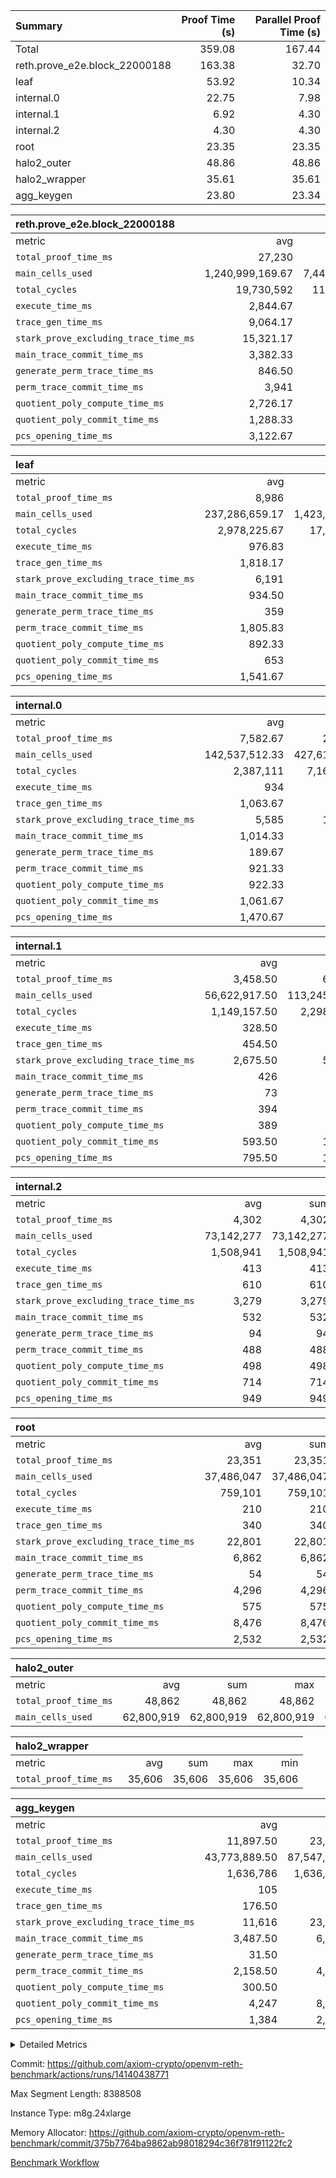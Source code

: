 | Summary | Proof Time (s) | Parallel Proof Time (s) |
|:---|---:|---:|
| Total |  359.08 |  167.44 |
| reth.prove_e2e.block_22000188 |  163.38 |  32.70 |
| leaf |  53.92 |  10.34 |
| internal.0 |  22.75 |  7.98 |
| internal.1 |  6.92 |  4.30 |
| internal.2 |  4.30 |  4.30 |
| root |  23.35 |  23.35 |
| halo2_outer |  48.86 |  48.86 |
| halo2_wrapper |  35.61 |  35.61 |
| agg_keygen |  23.80 |  23.34 |


| reth.prove_e2e.block_22000188 |||||
|:---|---:|---:|---:|---:|
|metric|avg|sum|max|min|
| `total_proof_time_ms ` |  27,230 |  163,380 |  32,699 |  14,752 |
| `main_cells_used     ` |  1,240,999,169.67 |  7,445,995,018 |  1,899,340,576 |  818,117,917 |
| `total_cycles        ` |  19,730,592 |  118,383,552 |  24,593,904 |  5,851,574 |
| `execute_time_ms     ` |  2,844.67 |  17,068 |  4,262 |  847 |
| `trace_gen_time_ms   ` |  9,064.17 |  54,385 |  10,674 |  4,509 |
| `stark_prove_excluding_trace_time_ms` |  15,321.17 |  91,927 |  19,989 |  9,396 |
| `main_trace_commit_time_ms` |  3,382.33 |  20,294 |  5,053 |  2,556 |
| `generate_perm_trace_time_ms` |  846.50 |  5,079 |  1,046 |  382 |
| `perm_trace_commit_time_ms` |  3,941 |  23,646 |  4,982 |  1,964 |
| `quotient_poly_compute_time_ms` |  2,726.17 |  16,357 |  4,126 |  1,958 |
| `quotient_poly_commit_time_ms` |  1,288.33 |  7,730 |  1,494 |  716 |
| `pcs_opening_time_ms ` |  3,122.67 |  18,736 |  3,540 |  1,811 |

| leaf |||||
|:---|---:|---:|---:|---:|
|metric|avg|sum|max|min|
| `total_proof_time_ms ` |  8,986 |  53,916 |  10,340 |  6,278 |
| `main_cells_used     ` |  237,286,659.17 |  1,423,719,955 |  289,564,532 |  156,607,957 |
| `total_cycles        ` |  2,978,225.67 |  17,869,354 |  3,589,831 |  2,040,841 |
| `execute_time_ms     ` |  976.83 |  5,861 |  1,133 |  740 |
| `trace_gen_time_ms   ` |  1,818.17 |  10,909 |  2,157 |  1,229 |
| `stark_prove_excluding_trace_time_ms` |  6,191 |  37,146 |  7,105 |  4,309 |
| `main_trace_commit_time_ms` |  934.50 |  5,607 |  1,063 |  657 |
| `generate_perm_trace_time_ms` |  359 |  2,154 |  422 |  244 |
| `perm_trace_commit_time_ms` |  1,805.83 |  10,835 |  2,119 |  1,213 |
| `quotient_poly_compute_time_ms` |  892.33 |  5,354 |  1,020 |  621 |
| `quotient_poly_commit_time_ms` |  653 |  3,918 |  746 |  472 |
| `pcs_opening_time_ms ` |  1,541.67 |  9,250 |  1,755 |  1,098 |

| internal.0 |||||
|:---|---:|---:|---:|---:|
|metric|avg|sum|max|min|
| `total_proof_time_ms ` |  7,582.67 |  22,748 |  7,982 |  7,366 |
| `main_cells_used     ` |  142,537,512.33 |  427,612,537 |  143,364,377 |  142,123,144 |
| `total_cycles        ` |  2,387,111 |  7,161,333 |  2,397,859 |  2,381,681 |
| `execute_time_ms     ` |  934 |  2,802 |  948 |  926 |
| `trace_gen_time_ms   ` |  1,063.67 |  3,191 |  1,073 |  1,047 |
| `stark_prove_excluding_trace_time_ms` |  5,585 |  16,755 |  5,963 |  5,393 |
| `main_trace_commit_time_ms` |  1,014.33 |  3,043 |  1,141 |  950 |
| `generate_perm_trace_time_ms` |  189.67 |  569 |  210 |  178 |
| `perm_trace_commit_time_ms` |  921.33 |  2,764 |  988 |  878 |
| `quotient_poly_compute_time_ms` |  922.33 |  2,767 |  1,013 |  875 |
| `quotient_poly_commit_time_ms` |  1,061.67 |  3,185 |  1,098 |  1,033 |
| `pcs_opening_time_ms ` |  1,470.67 |  4,412 |  1,508 |  1,451 |

| internal.1 |||||
|:---|---:|---:|---:|---:|
|metric|avg|sum|max|min|
| `total_proof_time_ms ` |  3,458.50 |  6,917 |  4,303 |  2,614 |
| `main_cells_used     ` |  56,622,917.50 |  113,245,835 |  75,055,764 |  38,190,071 |
| `total_cycles        ` |  1,149,157.50 |  2,298,315 |  1,532,023 |  766,292 |
| `execute_time_ms     ` |  328.50 |  657 |  436 |  221 |
| `trace_gen_time_ms   ` |  454.50 |  909 |  593 |  316 |
| `stark_prove_excluding_trace_time_ms` |  2,675.50 |  5,351 |  3,274 |  2,077 |
| `main_trace_commit_time_ms` |  426 |  852 |  536 |  316 |
| `generate_perm_trace_time_ms` |  73 |  146 |  93 |  53 |
| `perm_trace_commit_time_ms` |  394 |  788 |  495 |  293 |
| `quotient_poly_compute_time_ms` |  389 |  778 |  495 |  283 |
| `quotient_poly_commit_time_ms` |  593.50 |  1,187 |  706 |  481 |
| `pcs_opening_time_ms ` |  795.50 |  1,591 |  945 |  646 |

| internal.2 |||||
|:---|---:|---:|---:|---:|
|metric|avg|sum|max|min|
| `total_proof_time_ms ` |  4,302 |  4,302 |  4,302 |  4,302 |
| `main_cells_used     ` |  73,142,277 |  73,142,277 |  73,142,277 |  73,142,277 |
| `total_cycles        ` |  1,508,941 |  1,508,941 |  1,508,941 |  1,508,941 |
| `execute_time_ms     ` |  413 |  413 |  413 |  413 |
| `trace_gen_time_ms   ` |  610 |  610 |  610 |  610 |
| `stark_prove_excluding_trace_time_ms` |  3,279 |  3,279 |  3,279 |  3,279 |
| `main_trace_commit_time_ms` |  532 |  532 |  532 |  532 |
| `generate_perm_trace_time_ms` |  94 |  94 |  94 |  94 |
| `perm_trace_commit_time_ms` |  488 |  488 |  488 |  488 |
| `quotient_poly_compute_time_ms` |  498 |  498 |  498 |  498 |
| `quotient_poly_commit_time_ms` |  714 |  714 |  714 |  714 |
| `pcs_opening_time_ms ` |  949 |  949 |  949 |  949 |

| root |||||
|:---|---:|---:|---:|---:|
|metric|avg|sum|max|min|
| `total_proof_time_ms ` |  23,351 |  23,351 |  23,351 |  23,351 |
| `main_cells_used     ` |  37,486,047 |  37,486,047 |  37,486,047 |  37,486,047 |
| `total_cycles        ` |  759,101 |  759,101 |  759,101 |  759,101 |
| `execute_time_ms     ` |  210 |  210 |  210 |  210 |
| `trace_gen_time_ms   ` |  340 |  340 |  340 |  340 |
| `stark_prove_excluding_trace_time_ms` |  22,801 |  22,801 |  22,801 |  22,801 |
| `main_trace_commit_time_ms` |  6,862 |  6,862 |  6,862 |  6,862 |
| `generate_perm_trace_time_ms` |  54 |  54 |  54 |  54 |
| `perm_trace_commit_time_ms` |  4,296 |  4,296 |  4,296 |  4,296 |
| `quotient_poly_compute_time_ms` |  575 |  575 |  575 |  575 |
| `quotient_poly_commit_time_ms` |  8,476 |  8,476 |  8,476 |  8,476 |
| `pcs_opening_time_ms ` |  2,532 |  2,532 |  2,532 |  2,532 |

| halo2_outer |||||
|:---|---:|---:|---:|---:|
|metric|avg|sum|max|min|
| `total_proof_time_ms ` |  48,862 |  48,862 |  48,862 |  48,862 |
| `main_cells_used     ` |  62,800,919 |  62,800,919 |  62,800,919 |  62,800,919 |

| halo2_wrapper |||||
|:---|---:|---:|---:|---:|
|metric|avg|sum|max|min|
| `total_proof_time_ms ` |  35,606 |  35,606 |  35,606 |  35,606 |

| agg_keygen |||||
|:---|---:|---:|---:|---:|
|metric|avg|sum|max|min|
| `total_proof_time_ms ` |  11,897.50 |  23,795 |  23,345 |  450 |
| `main_cells_used     ` |  43,773,889.50 |  87,547,779 |  86,881,863 |  665,916 |
| `total_cycles        ` |  1,636,786 |  1,636,786 |  1,636,786 |  1,636,786 |
| `execute_time_ms     ` |  105 |  210 |  210 |  0 |
| `trace_gen_time_ms   ` |  176.50 |  353 |  326 |  27 |
| `stark_prove_excluding_trace_time_ms` |  11,616 |  23,232 |  22,809 |  423 |
| `main_trace_commit_time_ms` |  3,487.50 |  6,975 |  6,924 |  51 |
| `generate_perm_trace_time_ms` |  31.50 |  63 |  52 |  11 |
| `perm_trace_commit_time_ms` |  2,158.50 |  4,317 |  4,267 |  50 |
| `quotient_poly_compute_time_ms` |  300.50 |  601 |  572 |  29 |
| `quotient_poly_commit_time_ms` |  4,247 |  8,494 |  8,434 |  60 |
| `pcs_opening_time_ms ` |  1,384 |  2,768 |  2,551 |  217 |



<details>
<summary>Detailed Metrics</summary>

| air_name | block_number | quotient_deg | interactions | constraints |
| --- | --- | --- | --- | --- |
| AccessAdapterAir<16> | 22000188 | 2 | 5 | 12 | 
| AccessAdapterAir<2> | 22000188 | 2 | 5 | 12 | 
| AccessAdapterAir<32> | 22000188 | 2 | 5 | 12 | 
| AccessAdapterAir<4> | 22000188 | 2 | 5 | 12 | 
| AccessAdapterAir<8> | 22000188 | 2 | 5 | 12 | 
| BitwiseOperationLookupAir<8> | 22000188 | 2 | 2 | 4 | 
| KeccakVmAir | 22000188 | 2 | 321 | 4,513 | 
| MemoryMerkleAir<8> | 22000188 | 2 | 4 | 39 | 
| PersistentBoundaryAir<8> | 22000188 | 2 | 3 | 7 | 
| PhantomAir | 22000188 | 2 | 3 | 5 | 
| Poseidon2PeripheryAir<BabyBearParameters>, 1> | 22000188 | 2 | 1 | 286 | 
| ProgramAir | 22000188 | 1 | 1 | 4 | 
| RangeTupleCheckerAir<2> | 22000188 | 1 | 1 | 4 | 
| Rv32HintStoreAir | 22000188 | 2 | 18 | 28 | 
| Sha256VmAir | 22000188 | 2 | 50 | 663 | 
| VariableRangeCheckerAir | 22000188 | 1 | 1 | 4 | 
| VmAirWrapper<Rv32BaseAluAdapterAir, BaseAluCoreAir<4, 8> | 22000188 | 2 | 20 | 37 | 
| VmAirWrapper<Rv32BaseAluAdapterAir, LessThanCoreAir<4, 8> | 22000188 | 2 | 18 | 40 | 
| VmAirWrapper<Rv32BaseAluAdapterAir, ShiftCoreAir<4, 8> | 22000188 | 2 | 24 | 91 | 
| VmAirWrapper<Rv32BranchAdapterAir, BranchEqualCoreAir<4> | 22000188 | 2 | 11 | 20 | 
| VmAirWrapper<Rv32BranchAdapterAir, BranchLessThanCoreAir<4, 8> | 22000188 | 2 | 13 | 35 | 
| VmAirWrapper<Rv32CondRdWriteAdapterAir, Rv32JalLuiCoreAir> | 22000188 | 2 | 10 | 18 | 
| VmAirWrapper<Rv32HeapAdapterAir<2, 32, 32>, BaseAluCoreAir<32, 8> | 22000188 | 2 | 61 | 126 | 
| VmAirWrapper<Rv32HeapAdapterAir<2, 32, 32>, LessThanCoreAir<32, 8> | 22000188 | 2 | 31 | 129 | 
| VmAirWrapper<Rv32HeapAdapterAir<2, 32, 32>, MultiplicationCoreAir<32, 8> | 22000188 | 2 | 61 | 57 | 
| VmAirWrapper<Rv32HeapAdapterAir<2, 32, 32>, ShiftCoreAir<32, 8> | 22000188 | 2 | 79 | 2,161 | 
| VmAirWrapper<Rv32HeapBranchAdapterAir<2, 32>, BranchEqualCoreAir<32> | 22000188 | 2 | 20 | 55 | 
| VmAirWrapper<Rv32HeapBranchAdapterAir<2, 32>, BranchLessThanCoreAir<32, 8> | 22000188 | 2 | 22 | 126 | 
| VmAirWrapper<Rv32IsEqualModAdapterAir<2, 1, 32, 32>, ModularIsEqualCoreAir<32, 4, 8> | 22000188 | 2 | 25 | 225 | 
| VmAirWrapper<Rv32IsEqualModAdapterAir<2, 3, 16, 48>, ModularIsEqualCoreAir<48, 4, 8> | 22000188 | 2 | 41 | 333 | 
| VmAirWrapper<Rv32JalrAdapterAir, Rv32JalrCoreAir> | 22000188 | 2 | 16 | 20 | 
| VmAirWrapper<Rv32LoadStoreAdapterAir, LoadSignExtendCoreAir<4, 8> | 22000188 | 2 | 18 | 33 | 
| VmAirWrapper<Rv32LoadStoreAdapterAir, LoadStoreCoreAir<4> | 22000188 | 2 | 17 | 40 | 
| VmAirWrapper<Rv32MultAdapterAir, DivRemCoreAir<4, 8> | 22000188 | 2 | 25 | 84 | 
| VmAirWrapper<Rv32MultAdapterAir, MulHCoreAir<4, 8> | 22000188 | 2 | 24 | 31 | 
| VmAirWrapper<Rv32MultAdapterAir, MultiplicationCoreAir<4, 8> | 22000188 | 2 | 19 | 19 | 
| VmAirWrapper<Rv32RdWriteAdapterAir, Rv32AuipcCoreAir> | 22000188 | 2 | 12 | 14 | 
| VmAirWrapper<Rv32VecHeapAdapterAir<1, 2, 2, 32, 32>, FieldExpressionCoreAir> | 22000188 | 2 | 415 | 480 | 
| VmAirWrapper<Rv32VecHeapAdapterAir<1, 6, 6, 16, 16>, FieldExpressionCoreAir> | 22000188 | 2 | 832 | 921 | 
| VmAirWrapper<Rv32VecHeapAdapterAir<2, 1, 1, 32, 32>, FieldExpressionCoreAir> | 22000188 | 2 | 158 | 190 | 
| VmAirWrapper<Rv32VecHeapAdapterAir<2, 2, 2, 32, 32>, FieldExpressionCoreAir> | 22000188 | 2 | 428 | 457 | 
| VmAirWrapper<Rv32VecHeapAdapterAir<2, 3, 3, 16, 16>, FieldExpressionCoreAir> | 22000188 | 2 | 246 | 288 | 
| VmAirWrapper<Rv32VecHeapAdapterAir<2, 6, 6, 16, 16>, FieldExpressionCoreAir> | 22000188 | 2 | 668 | 701 | 
| VmConnectorAir | 22000188 | 2 | 5 | 11 | 

| block_number | execute_time_ms |
| --- | --- |
| 22000188 | 210 | 

| group | air_name | block_number | rows | quotient_deg | prep_cols | perm_cols | main_cols | interactions | constraints | cells |
| --- | --- | --- | --- | --- | --- | --- | --- | --- | --- | --- |
| agg_keygen | AccessAdapterAir<16> | 22000188 |  | 2 |  |  |  | 5 | 12 |  | 
| agg_keygen | AccessAdapterAir<2> | 22000188 | 524,288 | 8 |  | 16 | 11 | 5 | 12 | 14,155,776 | 
| agg_keygen | AccessAdapterAir<32> | 22000188 |  | 2 |  |  |  | 5 | 12 |  | 
| agg_keygen | AccessAdapterAir<4> | 22000188 | 262,144 | 8 |  | 16 | 13 | 5 | 12 | 7,602,176 | 
| agg_keygen | AccessAdapterAir<8> | 22000188 | 8,192 | 8 |  | 16 | 17 | 5 | 12 | 270,336 | 
| agg_keygen | BitwiseOperationLookupAir<8> | 22000188 |  | 2 |  |  |  | 2 | 4 |  | 
| agg_keygen | FriReducedOpeningAir | 22000188 | 524,288 | 8 |  | 84 | 27 | 39 | 71 | 58,195,968 | 
| agg_keygen | JalRangeCheckAir | 22000188 | 65,536 | 8 |  | 28 | 12 | 9 | 14 | 2,621,440 | 
| agg_keygen | MemoryMerkleAir<8> | 22000188 |  | 2 |  |  |  | 4 | 39 |  | 
| agg_keygen | NativePoseidon2Air<BabyBearParameters>, 1> | 22000188 | 65,536 | 8 |  | 312 | 398 | 136 | 572 | 46,530,560 | 
| agg_keygen | PersistentBoundaryAir<8> | 22000188 |  | 2 |  |  |  | 3 | 7 |  | 
| agg_keygen | PhantomAir | 22000188 | 32,768 | 4 |  | 12 | 6 | 3 | 5 | 589,824 | 
| agg_keygen | Poseidon2PeripheryAir<BabyBearParameters>, 1> | 22000188 |  | 2 |  |  |  | 1 | 286 |  | 
| agg_keygen | ProgramAir | 22000188 | 131,072 | 1 |  | 8 | 10 | 1 | 4 | 2,359,296 | 
| agg_keygen | RangeTupleCheckerAir<2> | 22000188 |  | 1 |  |  |  | 1 | 4 |  | 
| agg_keygen | Rv32HintStoreAir | 22000188 |  | 2 |  |  |  | 18 | 28 |  | 
| agg_keygen | VariableRangeCheckerAir | 22000188 | 262,144 | 1 | 2 | 8 | 1 | 1 | 4 | 2,359,296 | 
| agg_keygen | VmAirWrapper<AluNativeAdapterAir, FieldArithmeticCoreAir> | 22000188 | 1,048,576 | 8 |  | 36 | 29 | 15 | 27 | 68,157,440 | 
| agg_keygen | VmAirWrapper<BranchNativeAdapterAir, BranchEqualCoreAir<1> | 22000188 | 262,144 | 8 |  | 28 | 23 | 11 | 25 | 13,369,344 | 
| agg_keygen | VmAirWrapper<NativeAdapterAir<2, 0>, PublicValuesCoreAir> | 22000188 | 64 | 8 |  | 28 | 27 | 11 | 30 | 3,520 | 
| agg_keygen | VmAirWrapper<NativeLoadStoreAdapterAir<1>, NativeLoadStoreCoreAir<1> | 22000188 | 524,288 | 8 |  | 40 | 21 | 15 | 20 | 31,981,568 | 
| agg_keygen | VmAirWrapper<NativeLoadStoreAdapterAir<4>, NativeLoadStoreCoreAir<4> | 22000188 | 131,072 | 8 |  | 40 | 27 | 15 | 20 | 8,781,824 | 
| agg_keygen | VmAirWrapper<NativeVectorizedAdapterAir<4>, FieldExtensionCoreAir> | 22000188 | 131,072 | 8 |  | 36 | 38 | 15 | 27 | 9,699,328 | 
| agg_keygen | VmAirWrapper<Rv32BaseAluAdapterAir, BaseAluCoreAir<4, 8> | 22000188 |  | 2 |  |  |  | 20 | 37 |  | 
| agg_keygen | VmAirWrapper<Rv32BaseAluAdapterAir, LessThanCoreAir<4, 8> | 22000188 |  | 2 |  |  |  | 18 | 40 |  | 
| agg_keygen | VmAirWrapper<Rv32BaseAluAdapterAir, ShiftCoreAir<4, 8> | 22000188 |  | 2 |  |  |  | 24 | 91 |  | 
| agg_keygen | VmAirWrapper<Rv32BranchAdapterAir, BranchEqualCoreAir<4> | 22000188 |  | 2 |  |  |  | 11 | 20 |  | 
| agg_keygen | VmAirWrapper<Rv32BranchAdapterAir, BranchLessThanCoreAir<4, 8> | 22000188 |  | 2 |  |  |  | 13 | 35 |  | 
| agg_keygen | VmAirWrapper<Rv32CondRdWriteAdapterAir, Rv32JalLuiCoreAir> | 22000188 |  | 2 |  |  |  | 10 | 18 |  | 
| agg_keygen | VmAirWrapper<Rv32JalrAdapterAir, Rv32JalrCoreAir> | 22000188 |  | 2 |  |  |  | 16 | 20 |  | 
| agg_keygen | VmAirWrapper<Rv32LoadStoreAdapterAir, LoadSignExtendCoreAir<4, 8> | 22000188 |  | 2 |  |  |  | 18 | 33 |  | 
| agg_keygen | VmAirWrapper<Rv32LoadStoreAdapterAir, LoadStoreCoreAir<4> | 22000188 |  | 2 |  |  |  | 17 | 40 |  | 
| agg_keygen | VmAirWrapper<Rv32MultAdapterAir, DivRemCoreAir<4, 8> | 22000188 |  | 2 |  |  |  | 25 | 84 |  | 
| agg_keygen | VmAirWrapper<Rv32MultAdapterAir, MulHCoreAir<4, 8> | 22000188 |  | 2 |  |  |  | 24 | 31 |  | 
| agg_keygen | VmAirWrapper<Rv32MultAdapterAir, MultiplicationCoreAir<4, 8> | 22000188 |  | 2 |  |  |  | 19 | 19 |  | 
| agg_keygen | VmAirWrapper<Rv32RdWriteAdapterAir, Rv32AuipcCoreAir> | 22000188 |  | 2 |  |  |  | 12 | 14 |  | 
| agg_keygen | VmConnectorAir | 22000188 | 2 | 8 | 1 | 16 | 5 | 5 | 11 | 42 | 
| agg_keygen | VolatileBoundaryAir | 22000188 | 131,072 | 8 |  | 20 | 12 | 7 | 19 | 4,194,304 | 

| group | air_name | block_number | idx | rows | prep_cols | perm_cols | main_cols | cells |
| --- | --- | --- | --- | --- | --- | --- | --- | --- |
| internal.0 | AccessAdapterAir<2> | 22000188 | 0 | 524,288 |  | 12 | 11 | 12,058,624 | 
| internal.0 | AccessAdapterAir<2> | 22000188 | 1 | 1,048,576 |  | 12 | 11 | 24,117,248 | 
| internal.0 | AccessAdapterAir<2> | 22000188 | 2 | 524,288 |  | 12 | 11 | 12,058,624 | 
| internal.0 | AccessAdapterAir<4> | 22000188 | 0 | 262,144 |  | 12 | 13 | 6,553,600 | 
| internal.0 | AccessAdapterAir<4> | 22000188 | 1 | 262,144 |  | 12 | 13 | 6,553,600 | 
| internal.0 | AccessAdapterAir<4> | 22000188 | 2 | 262,144 |  | 12 | 13 | 6,553,600 | 
| internal.0 | AccessAdapterAir<8> | 22000188 | 0 | 8,192 |  | 12 | 17 | 237,568 | 
| internal.0 | AccessAdapterAir<8> | 22000188 | 1 | 8,192 |  | 12 | 17 | 237,568 | 
| internal.0 | AccessAdapterAir<8> | 22000188 | 2 | 8,192 |  | 12 | 17 | 237,568 | 
| internal.0 | FriReducedOpeningAir | 22000188 | 0 | 1,048,576 |  | 44 | 27 | 74,448,896 | 
| internal.0 | FriReducedOpeningAir | 22000188 | 1 | 1,048,576 |  | 44 | 27 | 74,448,896 | 
| internal.0 | FriReducedOpeningAir | 22000188 | 2 | 1,048,576 |  | 44 | 27 | 74,448,896 | 
| internal.0 | JalRangeCheckAir | 22000188 | 0 | 131,072 |  | 16 | 12 | 3,670,016 | 
| internal.0 | JalRangeCheckAir | 22000188 | 1 | 131,072 |  | 16 | 12 | 3,670,016 | 
| internal.0 | JalRangeCheckAir | 22000188 | 2 | 131,072 |  | 16 | 12 | 3,670,016 | 
| internal.0 | NativePoseidon2Air<BabyBearParameters>, 1> | 22000188 | 0 | 131,072 |  | 160 | 398 | 73,138,176 | 
| internal.0 | NativePoseidon2Air<BabyBearParameters>, 1> | 22000188 | 1 | 262,144 |  | 160 | 398 | 146,276,352 | 
| internal.0 | NativePoseidon2Air<BabyBearParameters>, 1> | 22000188 | 2 | 131,072 |  | 160 | 398 | 73,138,176 | 
| internal.0 | PhantomAir | 22000188 | 0 | 65,536 |  | 8 | 6 | 917,504 | 
| internal.0 | PhantomAir | 22000188 | 1 | 65,536 |  | 8 | 6 | 917,504 | 
| internal.0 | PhantomAir | 22000188 | 2 | 65,536 |  | 8 | 6 | 917,504 | 
| internal.0 | ProgramAir | 22000188 | 0 | 131,072 |  | 8 | 10 | 2,359,296 | 
| internal.0 | ProgramAir | 22000188 | 1 | 131,072 |  | 8 | 10 | 2,359,296 | 
| internal.0 | ProgramAir | 22000188 | 2 | 131,072 |  | 8 | 10 | 2,359,296 | 
| internal.0 | VariableRangeCheckerAir | 22000188 | 0 | 262,144 | 2 | 8 | 1 | 2,359,296 | 
| internal.0 | VariableRangeCheckerAir | 22000188 | 1 | 262,144 | 2 | 8 | 1 | 2,359,296 | 
| internal.0 | VariableRangeCheckerAir | 22000188 | 2 | 262,144 | 2 | 8 | 1 | 2,359,296 | 
| internal.0 | VmAirWrapper<AluNativeAdapterAir, FieldArithmeticCoreAir> | 22000188 | 0 | 2,097,152 |  | 20 | 29 | 102,760,448 | 
| internal.0 | VmAirWrapper<AluNativeAdapterAir, FieldArithmeticCoreAir> | 22000188 | 1 | 2,097,152 |  | 20 | 29 | 102,760,448 | 
| internal.0 | VmAirWrapper<AluNativeAdapterAir, FieldArithmeticCoreAir> | 22000188 | 2 | 2,097,152 |  | 20 | 29 | 102,760,448 | 
| internal.0 | VmAirWrapper<BranchNativeAdapterAir, BranchEqualCoreAir<1> | 22000188 | 0 | 262,144 |  | 16 | 23 | 10,223,616 | 
| internal.0 | VmAirWrapper<BranchNativeAdapterAir, BranchEqualCoreAir<1> | 22000188 | 1 | 262,144 |  | 16 | 23 | 10,223,616 | 
| internal.0 | VmAirWrapper<BranchNativeAdapterAir, BranchEqualCoreAir<1> | 22000188 | 2 | 262,144 |  | 16 | 23 | 10,223,616 | 
| internal.0 | VmAirWrapper<NativeAdapterAir<2, 0>, PublicValuesCoreAir> | 22000188 | 0 | 64 |  | 16 | 23 | 2,496 | 
| internal.0 | VmAirWrapper<NativeAdapterAir<2, 0>, PublicValuesCoreAir> | 22000188 | 1 | 64 |  | 16 | 23 | 2,496 | 
| internal.0 | VmAirWrapper<NativeAdapterAir<2, 0>, PublicValuesCoreAir> | 22000188 | 2 | 64 |  | 16 | 23 | 2,496 | 
| internal.0 | VmAirWrapper<NativeLoadStoreAdapterAir<1>, NativeLoadStoreCoreAir<1> | 22000188 | 0 | 524,288 |  | 24 | 21 | 23,592,960 | 
| internal.0 | VmAirWrapper<NativeLoadStoreAdapterAir<1>, NativeLoadStoreCoreAir<1> | 22000188 | 1 | 524,288 |  | 24 | 21 | 23,592,960 | 
| internal.0 | VmAirWrapper<NativeLoadStoreAdapterAir<1>, NativeLoadStoreCoreAir<1> | 22000188 | 2 | 524,288 |  | 24 | 21 | 23,592,960 | 
| internal.0 | VmAirWrapper<NativeLoadStoreAdapterAir<4>, NativeLoadStoreCoreAir<4> | 22000188 | 0 | 262,144 |  | 24 | 27 | 13,369,344 | 
| internal.0 | VmAirWrapper<NativeLoadStoreAdapterAir<4>, NativeLoadStoreCoreAir<4> | 22000188 | 1 | 262,144 |  | 24 | 27 | 13,369,344 | 
| internal.0 | VmAirWrapper<NativeLoadStoreAdapterAir<4>, NativeLoadStoreCoreAir<4> | 22000188 | 2 | 262,144 |  | 24 | 27 | 13,369,344 | 
| internal.0 | VmAirWrapper<NativeVectorizedAdapterAir<4>, FieldExtensionCoreAir> | 22000188 | 0 | 262,144 |  | 20 | 38 | 15,204,352 | 
| internal.0 | VmAirWrapper<NativeVectorizedAdapterAir<4>, FieldExtensionCoreAir> | 22000188 | 1 | 262,144 |  | 20 | 38 | 15,204,352 | 
| internal.0 | VmAirWrapper<NativeVectorizedAdapterAir<4>, FieldExtensionCoreAir> | 22000188 | 2 | 262,144 |  | 20 | 38 | 15,204,352 | 
| internal.0 | VmConnectorAir | 22000188 | 0 | 2 | 1 | 12 | 5 | 34 | 
| internal.0 | VmConnectorAir | 22000188 | 1 | 2 | 1 | 12 | 5 | 34 | 
| internal.0 | VmConnectorAir | 22000188 | 2 | 2 | 1 | 12 | 5 | 34 | 
| internal.0 | VolatileBoundaryAir | 22000188 | 0 | 262,144 |  | 12 | 12 | 6,291,456 | 
| internal.0 | VolatileBoundaryAir | 22000188 | 1 | 262,144 |  | 12 | 12 | 6,291,456 | 
| internal.0 | VolatileBoundaryAir | 22000188 | 2 | 262,144 |  | 12 | 12 | 6,291,456 | 
| internal.1 | AccessAdapterAir<2> | 22000188 | 3 | 524,288 |  | 12 | 11 | 12,058,624 | 
| internal.1 | AccessAdapterAir<2> | 22000188 | 4 | 262,144 |  | 12 | 11 | 6,029,312 | 
| internal.1 | AccessAdapterAir<4> | 22000188 | 3 | 262,144 |  | 12 | 13 | 6,553,600 | 
| internal.1 | AccessAdapterAir<4> | 22000188 | 4 | 131,072 |  | 12 | 13 | 3,276,800 | 
| internal.1 | AccessAdapterAir<8> | 22000188 | 3 | 8,192 |  | 12 | 17 | 237,568 | 
| internal.1 | AccessAdapterAir<8> | 22000188 | 4 | 4,096 |  | 12 | 17 | 118,784 | 
| internal.1 | FriReducedOpeningAir | 22000188 | 3 | 262,144 |  | 44 | 27 | 18,612,224 | 
| internal.1 | FriReducedOpeningAir | 22000188 | 4 | 131,072 |  | 44 | 27 | 9,306,112 | 
| internal.1 | JalRangeCheckAir | 22000188 | 3 | 65,536 |  | 16 | 12 | 1,835,008 | 
| internal.1 | JalRangeCheckAir | 22000188 | 4 | 32,768 |  | 16 | 12 | 917,504 | 
| internal.1 | NativePoseidon2Air<BabyBearParameters>, 1> | 22000188 | 3 | 65,536 |  | 160 | 398 | 36,569,088 | 
| internal.1 | NativePoseidon2Air<BabyBearParameters>, 1> | 22000188 | 4 | 32,768 |  | 160 | 398 | 18,284,544 | 
| internal.1 | PhantomAir | 22000188 | 3 | 16,384 |  | 8 | 6 | 229,376 | 
| internal.1 | PhantomAir | 22000188 | 4 | 8,192 |  | 8 | 6 | 114,688 | 
| internal.1 | ProgramAir | 22000188 | 3 | 131,072 |  | 8 | 10 | 2,359,296 | 
| internal.1 | ProgramAir | 22000188 | 4 | 131,072 |  | 8 | 10 | 2,359,296 | 
| internal.1 | VariableRangeCheckerAir | 22000188 | 3 | 262,144 | 2 | 8 | 1 | 2,359,296 | 
| internal.1 | VariableRangeCheckerAir | 22000188 | 4 | 262,144 | 2 | 8 | 1 | 2,359,296 | 
| internal.1 | VmAirWrapper<AluNativeAdapterAir, FieldArithmeticCoreAir> | 22000188 | 3 | 1,048,576 |  | 20 | 29 | 51,380,224 | 
| internal.1 | VmAirWrapper<AluNativeAdapterAir, FieldArithmeticCoreAir> | 22000188 | 4 | 524,288 |  | 20 | 29 | 25,690,112 | 
| internal.1 | VmAirWrapper<BranchNativeAdapterAir, BranchEqualCoreAir<1> | 22000188 | 3 | 262,144 |  | 16 | 23 | 10,223,616 | 
| internal.1 | VmAirWrapper<BranchNativeAdapterAir, BranchEqualCoreAir<1> | 22000188 | 4 | 131,072 |  | 16 | 23 | 5,111,808 | 
| internal.1 | VmAirWrapper<NativeAdapterAir<2, 0>, PublicValuesCoreAir> | 22000188 | 3 | 64 |  | 16 | 23 | 2,496 | 
| internal.1 | VmAirWrapper<NativeAdapterAir<2, 0>, PublicValuesCoreAir> | 22000188 | 4 | 64 |  | 16 | 23 | 2,496 | 
| internal.1 | VmAirWrapper<NativeLoadStoreAdapterAir<1>, NativeLoadStoreCoreAir<1> | 22000188 | 3 | 524,288 |  | 24 | 21 | 23,592,960 | 
| internal.1 | VmAirWrapper<NativeLoadStoreAdapterAir<1>, NativeLoadStoreCoreAir<1> | 22000188 | 4 | 262,144 |  | 24 | 21 | 11,796,480 | 
| internal.1 | VmAirWrapper<NativeLoadStoreAdapterAir<4>, NativeLoadStoreCoreAir<4> | 22000188 | 3 | 131,072 |  | 24 | 27 | 6,684,672 | 
| internal.1 | VmAirWrapper<NativeLoadStoreAdapterAir<4>, NativeLoadStoreCoreAir<4> | 22000188 | 4 | 65,536 |  | 24 | 27 | 3,342,336 | 
| internal.1 | VmAirWrapper<NativeVectorizedAdapterAir<4>, FieldExtensionCoreAir> | 22000188 | 3 | 131,072 |  | 20 | 38 | 7,602,176 | 
| internal.1 | VmAirWrapper<NativeVectorizedAdapterAir<4>, FieldExtensionCoreAir> | 22000188 | 4 | 65,536 |  | 20 | 38 | 3,801,088 | 
| internal.1 | VmConnectorAir | 22000188 | 3 | 2 | 1 | 12 | 5 | 34 | 
| internal.1 | VmConnectorAir | 22000188 | 4 | 2 | 1 | 12 | 5 | 34 | 
| internal.1 | VolatileBoundaryAir | 22000188 | 3 | 131,072 |  | 12 | 12 | 3,145,728 | 
| internal.1 | VolatileBoundaryAir | 22000188 | 4 | 131,072 |  | 12 | 12 | 3,145,728 | 
| internal.2 | AccessAdapterAir<2> | 22000188 | 5 | 524,288 |  | 12 | 11 | 12,058,624 | 
| internal.2 | AccessAdapterAir<4> | 22000188 | 5 | 262,144 |  | 12 | 13 | 6,553,600 | 
| internal.2 | AccessAdapterAir<8> | 22000188 | 5 | 8,192 |  | 12 | 17 | 237,568 | 
| internal.2 | FriReducedOpeningAir | 22000188 | 5 | 262,144 |  | 44 | 27 | 18,612,224 | 
| internal.2 | JalRangeCheckAir | 22000188 | 5 | 65,536 |  | 16 | 12 | 1,835,008 | 
| internal.2 | NativePoseidon2Air<BabyBearParameters>, 1> | 22000188 | 5 | 65,536 |  | 160 | 398 | 36,569,088 | 
| internal.2 | PhantomAir | 22000188 | 5 | 16,384 |  | 8 | 6 | 229,376 | 
| internal.2 | ProgramAir | 22000188 | 5 | 131,072 |  | 8 | 10 | 2,359,296 | 
| internal.2 | VariableRangeCheckerAir | 22000188 | 5 | 262,144 | 2 | 8 | 1 | 2,359,296 | 
| internal.2 | VmAirWrapper<AluNativeAdapterAir, FieldArithmeticCoreAir> | 22000188 | 5 | 1,048,576 |  | 20 | 29 | 51,380,224 | 
| internal.2 | VmAirWrapper<BranchNativeAdapterAir, BranchEqualCoreAir<1> | 22000188 | 5 | 262,144 |  | 16 | 23 | 10,223,616 | 
| internal.2 | VmAirWrapper<NativeAdapterAir<2, 0>, PublicValuesCoreAir> | 22000188 | 5 | 64 |  | 16 | 23 | 2,496 | 
| internal.2 | VmAirWrapper<NativeLoadStoreAdapterAir<1>, NativeLoadStoreCoreAir<1> | 22000188 | 5 | 524,288 |  | 24 | 21 | 23,592,960 | 
| internal.2 | VmAirWrapper<NativeLoadStoreAdapterAir<4>, NativeLoadStoreCoreAir<4> | 22000188 | 5 | 131,072 |  | 24 | 27 | 6,684,672 | 
| internal.2 | VmAirWrapper<NativeVectorizedAdapterAir<4>, FieldExtensionCoreAir> | 22000188 | 5 | 131,072 |  | 20 | 38 | 7,602,176 | 
| internal.2 | VmConnectorAir | 22000188 | 5 | 2 | 1 | 12 | 5 | 34 | 
| internal.2 | VolatileBoundaryAir | 22000188 | 5 | 131,072 |  | 12 | 12 | 3,145,728 | 
| leaf | AccessAdapterAir<2> | 22000188 | 0 | 2,097,152 |  | 16 | 11 | 56,623,104 | 
| leaf | AccessAdapterAir<2> | 22000188 | 1 | 1,048,576 |  | 16 | 11 | 28,311,552 | 
| leaf | AccessAdapterAir<2> | 22000188 | 2 | 2,097,152 |  | 16 | 11 | 56,623,104 | 
| leaf | AccessAdapterAir<2> | 22000188 | 3 | 2,097,152 |  | 16 | 11 | 56,623,104 | 
| leaf | AccessAdapterAir<2> | 22000188 | 4 | 2,097,152 |  | 16 | 11 | 56,623,104 | 
| leaf | AccessAdapterAir<2> | 22000188 | 5 | 1,048,576 |  | 16 | 11 | 28,311,552 | 
| leaf | AccessAdapterAir<4> | 22000188 | 0 | 1,048,576 |  | 16 | 13 | 30,408,704 | 
| leaf | AccessAdapterAir<4> | 22000188 | 1 | 524,288 |  | 16 | 13 | 15,204,352 | 
| leaf | AccessAdapterAir<4> | 22000188 | 2 | 1,048,576 |  | 16 | 13 | 30,408,704 | 
| leaf | AccessAdapterAir<4> | 22000188 | 3 | 1,048,576 |  | 16 | 13 | 30,408,704 | 
| leaf | AccessAdapterAir<4> | 22000188 | 4 | 1,048,576 |  | 16 | 13 | 30,408,704 | 
| leaf | AccessAdapterAir<4> | 22000188 | 5 | 524,288 |  | 16 | 13 | 15,204,352 | 
| leaf | AccessAdapterAir<8> | 22000188 | 0 | 32,768 |  | 16 | 17 | 1,081,344 | 
| leaf | AccessAdapterAir<8> | 22000188 | 1 | 16,384 |  | 16 | 17 | 540,672 | 
| leaf | AccessAdapterAir<8> | 22000188 | 2 | 32,768 |  | 16 | 17 | 1,081,344 | 
| leaf | AccessAdapterAir<8> | 22000188 | 3 | 32,768 |  | 16 | 17 | 1,081,344 | 
| leaf | AccessAdapterAir<8> | 22000188 | 4 | 32,768 |  | 16 | 17 | 1,081,344 | 
| leaf | AccessAdapterAir<8> | 22000188 | 5 | 16,384 |  | 16 | 17 | 540,672 | 
| leaf | FriReducedOpeningAir | 22000188 | 0 | 4,194,304 |  | 84 | 27 | 465,567,744 | 
| leaf | FriReducedOpeningAir | 22000188 | 1 | 2,097,152 |  | 84 | 27 | 232,783,872 | 
| leaf | FriReducedOpeningAir | 22000188 | 2 | 4,194,304 |  | 84 | 27 | 465,567,744 | 
| leaf | FriReducedOpeningAir | 22000188 | 3 | 4,194,304 |  | 84 | 27 | 465,567,744 | 
| leaf | FriReducedOpeningAir | 22000188 | 4 | 4,194,304 |  | 84 | 27 | 465,567,744 | 
| leaf | FriReducedOpeningAir | 22000188 | 5 | 2,097,152 |  | 84 | 27 | 232,783,872 | 
| leaf | JalRangeCheckAir | 22000188 | 0 | 65,536 |  | 28 | 12 | 2,621,440 | 
| leaf | JalRangeCheckAir | 22000188 | 1 | 65,536 |  | 28 | 12 | 2,621,440 | 
| leaf | JalRangeCheckAir | 22000188 | 2 | 65,536 |  | 28 | 12 | 2,621,440 | 
| leaf | JalRangeCheckAir | 22000188 | 3 | 65,536 |  | 28 | 12 | 2,621,440 | 
| leaf | JalRangeCheckAir | 22000188 | 4 | 65,536 |  | 28 | 12 | 2,621,440 | 
| leaf | JalRangeCheckAir | 22000188 | 5 | 65,536 |  | 28 | 12 | 2,621,440 | 
| leaf | NativePoseidon2Air<BabyBearParameters>, 1> | 22000188 | 0 | 262,144 |  | 312 | 398 | 186,122,240 | 
| leaf | NativePoseidon2Air<BabyBearParameters>, 1> | 22000188 | 1 | 262,144 |  | 312 | 398 | 186,122,240 | 
| leaf | NativePoseidon2Air<BabyBearParameters>, 1> | 22000188 | 2 | 262,144 |  | 312 | 398 | 186,122,240 | 
| leaf | NativePoseidon2Air<BabyBearParameters>, 1> | 22000188 | 3 | 262,144 |  | 312 | 398 | 186,122,240 | 
| leaf | NativePoseidon2Air<BabyBearParameters>, 1> | 22000188 | 4 | 262,144 |  | 312 | 398 | 186,122,240 | 
| leaf | NativePoseidon2Air<BabyBearParameters>, 1> | 22000188 | 5 | 262,144 |  | 312 | 398 | 186,122,240 | 
| leaf | PhantomAir | 22000188 | 0 | 32,768 |  | 12 | 6 | 589,824 | 
| leaf | PhantomAir | 22000188 | 1 | 32,768 |  | 12 | 6 | 589,824 | 
| leaf | PhantomAir | 22000188 | 2 | 32,768 |  | 12 | 6 | 589,824 | 
| leaf | PhantomAir | 22000188 | 3 | 32,768 |  | 12 | 6 | 589,824 | 
| leaf | PhantomAir | 22000188 | 4 | 32,768 |  | 12 | 6 | 589,824 | 
| leaf | PhantomAir | 22000188 | 5 | 32,768 |  | 12 | 6 | 589,824 | 
| leaf | ProgramAir | 22000188 | 0 | 2,097,152 |  | 8 | 10 | 37,748,736 | 
| leaf | ProgramAir | 22000188 | 1 | 2,097,152 |  | 8 | 10 | 37,748,736 | 
| leaf | ProgramAir | 22000188 | 2 | 2,097,152 |  | 8 | 10 | 37,748,736 | 
| leaf | ProgramAir | 22000188 | 3 | 2,097,152 |  | 8 | 10 | 37,748,736 | 
| leaf | ProgramAir | 22000188 | 4 | 2,097,152 |  | 8 | 10 | 37,748,736 | 
| leaf | ProgramAir | 22000188 | 5 | 2,097,152 |  | 8 | 10 | 37,748,736 | 
| leaf | VariableRangeCheckerAir | 22000188 | 0 | 262,144 | 2 | 8 | 1 | 2,359,296 | 
| leaf | VariableRangeCheckerAir | 22000188 | 1 | 262,144 | 2 | 8 | 1 | 2,359,296 | 
| leaf | VariableRangeCheckerAir | 22000188 | 2 | 262,144 | 2 | 8 | 1 | 2,359,296 | 
| leaf | VariableRangeCheckerAir | 22000188 | 3 | 262,144 | 2 | 8 | 1 | 2,359,296 | 
| leaf | VariableRangeCheckerAir | 22000188 | 4 | 262,144 | 2 | 8 | 1 | 2,359,296 | 
| leaf | VariableRangeCheckerAir | 22000188 | 5 | 262,144 | 2 | 8 | 1 | 2,359,296 | 
| leaf | VmAirWrapper<AluNativeAdapterAir, FieldArithmeticCoreAir> | 22000188 | 0 | 2,097,152 |  | 36 | 29 | 136,314,880 | 
| leaf | VmAirWrapper<AluNativeAdapterAir, FieldArithmeticCoreAir> | 22000188 | 1 | 1,048,576 |  | 36 | 29 | 68,157,440 | 
| leaf | VmAirWrapper<AluNativeAdapterAir, FieldArithmeticCoreAir> | 22000188 | 2 | 2,097,152 |  | 36 | 29 | 136,314,880 | 
| leaf | VmAirWrapper<AluNativeAdapterAir, FieldArithmeticCoreAir> | 22000188 | 3 | 2,097,152 |  | 36 | 29 | 136,314,880 | 
| leaf | VmAirWrapper<AluNativeAdapterAir, FieldArithmeticCoreAir> | 22000188 | 4 | 2,097,152 |  | 36 | 29 | 136,314,880 | 
| leaf | VmAirWrapper<AluNativeAdapterAir, FieldArithmeticCoreAir> | 22000188 | 5 | 2,097,152 |  | 36 | 29 | 136,314,880 | 
| leaf | VmAirWrapper<BranchNativeAdapterAir, BranchEqualCoreAir<1> | 22000188 | 0 | 524,288 |  | 28 | 23 | 26,738,688 | 
| leaf | VmAirWrapper<BranchNativeAdapterAir, BranchEqualCoreAir<1> | 22000188 | 1 | 262,144 |  | 28 | 23 | 13,369,344 | 
| leaf | VmAirWrapper<BranchNativeAdapterAir, BranchEqualCoreAir<1> | 22000188 | 2 | 524,288 |  | 28 | 23 | 26,738,688 | 
| leaf | VmAirWrapper<BranchNativeAdapterAir, BranchEqualCoreAir<1> | 22000188 | 3 | 524,288 |  | 28 | 23 | 26,738,688 | 
| leaf | VmAirWrapper<BranchNativeAdapterAir, BranchEqualCoreAir<1> | 22000188 | 4 | 524,288 |  | 28 | 23 | 26,738,688 | 
| leaf | VmAirWrapper<BranchNativeAdapterAir, BranchEqualCoreAir<1> | 22000188 | 5 | 262,144 |  | 28 | 23 | 13,369,344 | 
| leaf | VmAirWrapper<NativeAdapterAir<2, 0>, PublicValuesCoreAir> | 22000188 | 0 | 64 |  | 28 | 27 | 3,520 | 
| leaf | VmAirWrapper<NativeAdapterAir<2, 0>, PublicValuesCoreAir> | 22000188 | 1 | 64 |  | 28 | 27 | 3,520 | 
| leaf | VmAirWrapper<NativeAdapterAir<2, 0>, PublicValuesCoreAir> | 22000188 | 2 | 64 |  | 28 | 27 | 3,520 | 
| leaf | VmAirWrapper<NativeAdapterAir<2, 0>, PublicValuesCoreAir> | 22000188 | 3 | 64 |  | 28 | 27 | 3,520 | 
| leaf | VmAirWrapper<NativeAdapterAir<2, 0>, PublicValuesCoreAir> | 22000188 | 4 | 64 |  | 28 | 27 | 3,520 | 
| leaf | VmAirWrapper<NativeAdapterAir<2, 0>, PublicValuesCoreAir> | 22000188 | 5 | 64 |  | 28 | 27 | 3,520 | 
| leaf | VmAirWrapper<NativeLoadStoreAdapterAir<1>, NativeLoadStoreCoreAir<1> | 22000188 | 0 | 1,048,576 |  | 40 | 21 | 63,963,136 | 
| leaf | VmAirWrapper<NativeLoadStoreAdapterAir<1>, NativeLoadStoreCoreAir<1> | 22000188 | 1 | 524,288 |  | 40 | 21 | 31,981,568 | 
| leaf | VmAirWrapper<NativeLoadStoreAdapterAir<1>, NativeLoadStoreCoreAir<1> | 22000188 | 2 | 1,048,576 |  | 40 | 21 | 63,963,136 | 
| leaf | VmAirWrapper<NativeLoadStoreAdapterAir<1>, NativeLoadStoreCoreAir<1> | 22000188 | 3 | 1,048,576 |  | 40 | 21 | 63,963,136 | 
| leaf | VmAirWrapper<NativeLoadStoreAdapterAir<1>, NativeLoadStoreCoreAir<1> | 22000188 | 4 | 1,048,576 |  | 40 | 21 | 63,963,136 | 
| leaf | VmAirWrapper<NativeLoadStoreAdapterAir<1>, NativeLoadStoreCoreAir<1> | 22000188 | 5 | 524,288 |  | 40 | 21 | 31,981,568 | 
| leaf | VmAirWrapper<NativeLoadStoreAdapterAir<4>, NativeLoadStoreCoreAir<4> | 22000188 | 0 | 262,144 |  | 40 | 27 | 17,563,648 | 
| leaf | VmAirWrapper<NativeLoadStoreAdapterAir<4>, NativeLoadStoreCoreAir<4> | 22000188 | 1 | 131,072 |  | 40 | 27 | 8,781,824 | 
| leaf | VmAirWrapper<NativeLoadStoreAdapterAir<4>, NativeLoadStoreCoreAir<4> | 22000188 | 2 | 262,144 |  | 40 | 27 | 17,563,648 | 
| leaf | VmAirWrapper<NativeLoadStoreAdapterAir<4>, NativeLoadStoreCoreAir<4> | 22000188 | 3 | 262,144 |  | 40 | 27 | 17,563,648 | 
| leaf | VmAirWrapper<NativeLoadStoreAdapterAir<4>, NativeLoadStoreCoreAir<4> | 22000188 | 4 | 262,144 |  | 40 | 27 | 17,563,648 | 
| leaf | VmAirWrapper<NativeLoadStoreAdapterAir<4>, NativeLoadStoreCoreAir<4> | 22000188 | 5 | 131,072 |  | 40 | 27 | 8,781,824 | 
| leaf | VmAirWrapper<NativeVectorizedAdapterAir<4>, FieldExtensionCoreAir> | 22000188 | 0 | 262,144 |  | 36 | 38 | 19,398,656 | 
| leaf | VmAirWrapper<NativeVectorizedAdapterAir<4>, FieldExtensionCoreAir> | 22000188 | 1 | 262,144 |  | 36 | 38 | 19,398,656 | 
| leaf | VmAirWrapper<NativeVectorizedAdapterAir<4>, FieldExtensionCoreAir> | 22000188 | 2 | 524,288 |  | 36 | 38 | 38,797,312 | 
| leaf | VmAirWrapper<NativeVectorizedAdapterAir<4>, FieldExtensionCoreAir> | 22000188 | 3 | 524,288 |  | 36 | 38 | 38,797,312 | 
| leaf | VmAirWrapper<NativeVectorizedAdapterAir<4>, FieldExtensionCoreAir> | 22000188 | 4 | 524,288 |  | 36 | 38 | 38,797,312 | 
| leaf | VmAirWrapper<NativeVectorizedAdapterAir<4>, FieldExtensionCoreAir> | 22000188 | 5 | 262,144 |  | 36 | 38 | 19,398,656 | 
| leaf | VmConnectorAir | 22000188 | 0 | 2 | 1 | 16 | 5 | 42 | 
| leaf | VmConnectorAir | 22000188 | 1 | 2 | 1 | 16 | 5 | 42 | 
| leaf | VmConnectorAir | 22000188 | 2 | 2 | 1 | 16 | 5 | 42 | 
| leaf | VmConnectorAir | 22000188 | 3 | 2 | 1 | 16 | 5 | 42 | 
| leaf | VmConnectorAir | 22000188 | 4 | 2 | 1 | 16 | 5 | 42 | 
| leaf | VmConnectorAir | 22000188 | 5 | 2 | 1 | 16 | 5 | 42 | 
| leaf | VolatileBoundaryAir | 22000188 | 0 | 1,048,576 |  | 20 | 12 | 33,554,432 | 
| leaf | VolatileBoundaryAir | 22000188 | 1 | 524,288 |  | 20 | 12 | 16,777,216 | 
| leaf | VolatileBoundaryAir | 22000188 | 2 | 1,048,576 |  | 20 | 12 | 33,554,432 | 
| leaf | VolatileBoundaryAir | 22000188 | 3 | 1,048,576 |  | 20 | 12 | 33,554,432 | 
| leaf | VolatileBoundaryAir | 22000188 | 4 | 1,048,576 |  | 20 | 12 | 33,554,432 | 
| leaf | VolatileBoundaryAir | 22000188 | 5 | 524,288 |  | 20 | 12 | 16,777,216 | 
| root | AccessAdapterAir<2> | 22000188 | 0 | 262,144 |  | 8 | 11 | 4,980,736 | 
| root | AccessAdapterAir<4> | 22000188 | 0 | 131,072 |  | 8 | 13 | 2,752,512 | 
| root | AccessAdapterAir<8> | 22000188 | 0 | 4,096 |  | 8 | 17 | 102,400 | 
| root | FriReducedOpeningAir | 22000188 | 0 | 131,072 |  | 24 | 27 | 6,684,672 | 
| root | JalRangeCheckAir | 22000188 | 0 | 32,768 |  | 12 | 12 | 786,432 | 
| root | NativePoseidon2Air<BabyBearParameters>, 1> | 22000188 | 0 | 32,768 |  | 84 | 398 | 15,794,176 | 
| root | PhantomAir | 22000188 | 0 | 8,192 |  | 8 | 6 | 114,688 | 
| root | ProgramAir | 22000188 | 0 | 131,072 |  | 8 | 10 | 2,359,296 | 
| root | VariableRangeCheckerAir | 22000188 | 0 | 262,144 | 2 | 8 | 1 | 2,359,296 | 
| root | VmAirWrapper<AluNativeAdapterAir, FieldArithmeticCoreAir> | 22000188 | 0 | 524,288 |  | 12 | 29 | 21,495,808 | 
| root | VmAirWrapper<BranchNativeAdapterAir, BranchEqualCoreAir<1> | 22000188 | 0 | 131,072 |  | 12 | 23 | 4,587,520 | 
| root | VmAirWrapper<NativeAdapterAir<2, 0>, PublicValuesCoreAir> | 22000188 | 0 | 64 |  | 12 | 22 | 2,176 | 
| root | VmAirWrapper<NativeLoadStoreAdapterAir<1>, NativeLoadStoreCoreAir<1> | 22000188 | 0 | 262,144 |  | 16 | 21 | 9,699,328 | 
| root | VmAirWrapper<NativeLoadStoreAdapterAir<4>, NativeLoadStoreCoreAir<4> | 22000188 | 0 | 65,536 |  | 16 | 27 | 2,818,048 | 
| root | VmAirWrapper<NativeVectorizedAdapterAir<4>, FieldExtensionCoreAir> | 22000188 | 0 | 65,536 |  | 12 | 38 | 3,276,800 | 
| root | VmConnectorAir | 22000188 | 0 | 2 | 1 | 8 | 5 | 26 | 
| root | VolatileBoundaryAir | 22000188 | 0 | 131,072 |  | 8 | 12 | 2,621,440 | 

| group | air_name | block_number | segment | rows | prep_cols | perm_cols | main_cols | cells |
| --- | --- | --- | --- | --- | --- | --- | --- | --- |
| agg_keygen | AccessAdapterAir<16> | 22000188 | 0 | 1 |  | 16 | 25 | 41 | 
| agg_keygen | AccessAdapterAir<2> | 22000188 | 0 | 1 |  | 16 | 11 | 27 | 
| agg_keygen | AccessAdapterAir<32> | 22000188 | 0 | 1 |  | 16 | 41 | 57 | 
| agg_keygen | AccessAdapterAir<4> | 22000188 | 0 | 1 |  | 16 | 13 | 29 | 
| agg_keygen | AccessAdapterAir<8> | 22000188 | 0 | 1 |  | 16 | 17 | 33 | 
| agg_keygen | BitwiseOperationLookupAir<8> | 22000188 | 0 | 65,536 | 3 | 8 | 2 | 655,360 | 
| agg_keygen | MemoryMerkleAir<8> | 22000188 | 0 | 64 |  | 16 | 32 | 3,072 | 
| agg_keygen | PersistentBoundaryAir<8> | 22000188 | 0 | 1 |  | 12 | 20 | 32 | 
| agg_keygen | PhantomAir | 22000188 | 0 | 1 |  | 12 | 6 | 18 | 
| agg_keygen | Poseidon2PeripheryAir<BabyBearParameters>, 1> | 22000188 | 0 | 32 |  | 8 | 300 | 9,856 | 
| agg_keygen | ProgramAir | 22000188 | 0 | 1 |  | 8 | 10 | 18 | 
| agg_keygen | RangeTupleCheckerAir<2> | 22000188 | 0 | 524,288 | 2 | 8 | 1 | 4,718,592 | 
| agg_keygen | Rv32HintStoreAir | 22000188 | 0 | 1 |  | 44 | 32 | 76 | 
| agg_keygen | VariableRangeCheckerAir | 22000188 | 0 | 262,144 | 2 | 8 | 1 | 2,359,296 | 
| agg_keygen | VmAirWrapper<Rv32BaseAluAdapterAir, BaseAluCoreAir<4, 8> | 22000188 | 0 | 1 |  | 52 | 36 | 88 | 
| agg_keygen | VmAirWrapper<Rv32BaseAluAdapterAir, LessThanCoreAir<4, 8> | 22000188 | 0 | 1 |  | 40 | 37 | 77 | 
| agg_keygen | VmAirWrapper<Rv32BaseAluAdapterAir, ShiftCoreAir<4, 8> | 22000188 | 0 | 1 |  | 52 | 53 | 105 | 
| agg_keygen | VmAirWrapper<Rv32BranchAdapterAir, BranchEqualCoreAir<4> | 22000188 | 0 | 1 |  | 28 | 26 | 54 | 
| agg_keygen | VmAirWrapper<Rv32BranchAdapterAir, BranchLessThanCoreAir<4, 8> | 22000188 | 0 | 1 |  | 32 | 32 | 64 | 
| agg_keygen | VmAirWrapper<Rv32CondRdWriteAdapterAir, Rv32JalLuiCoreAir> | 22000188 | 0 | 1 |  | 28 | 18 | 46 | 
| agg_keygen | VmAirWrapper<Rv32JalrAdapterAir, Rv32JalrCoreAir> | 22000188 | 0 | 1 |  | 36 | 28 | 64 | 
| agg_keygen | VmAirWrapper<Rv32LoadStoreAdapterAir, LoadSignExtendCoreAir<4, 8> | 22000188 | 0 | 1 |  | 52 | 36 | 88 | 
| agg_keygen | VmAirWrapper<Rv32LoadStoreAdapterAir, LoadStoreCoreAir<4> | 22000188 | 0 | 1 |  | 52 | 41 | 93 | 
| agg_keygen | VmAirWrapper<Rv32MultAdapterAir, DivRemCoreAir<4, 8> | 22000188 | 0 | 1 |  | 72 | 59 | 131 | 
| agg_keygen | VmAirWrapper<Rv32MultAdapterAir, MulHCoreAir<4, 8> | 22000188 | 0 | 1 |  | 72 | 39 | 111 | 
| agg_keygen | VmAirWrapper<Rv32MultAdapterAir, MultiplicationCoreAir<4, 8> | 22000188 | 0 | 1 |  | 52 | 31 | 83 | 
| agg_keygen | VmAirWrapper<Rv32RdWriteAdapterAir, Rv32AuipcCoreAir> | 22000188 | 0 | 1 |  | 28 | 20 | 48 | 
| agg_keygen | VmConnectorAir | 22000188 | 0 | 2 | 1 | 16 | 5 | 42 | 
| reth.prove_e2e.block_22000188 | AccessAdapterAir<16> | 22000188 | 0 | 64 |  | 16 | 25 | 2,624 | 
| reth.prove_e2e.block_22000188 | AccessAdapterAir<16> | 22000188 | 2 | 524,288 |  | 16 | 25 | 21,495,808 | 
| reth.prove_e2e.block_22000188 | AccessAdapterAir<16> | 22000188 | 3 | 262,144 |  | 16 | 25 | 10,747,904 | 
| reth.prove_e2e.block_22000188 | AccessAdapterAir<16> | 22000188 | 4 | 262,144 |  | 16 | 25 | 10,747,904 | 
| reth.prove_e2e.block_22000188 | AccessAdapterAir<16> | 22000188 | 5 | 512 |  | 16 | 25 | 20,992 | 
| reth.prove_e2e.block_22000188 | AccessAdapterAir<2> | 22000188 | 3 | 8,192 |  | 16 | 11 | 221,184 | 
| reth.prove_e2e.block_22000188 | AccessAdapterAir<2> | 22000188 | 4 | 65,536 |  | 16 | 11 | 1,769,472 | 
| reth.prove_e2e.block_22000188 | AccessAdapterAir<2> | 22000188 | 5 | 131,072 |  | 16 | 11 | 3,538,944 | 
| reth.prove_e2e.block_22000188 | AccessAdapterAir<32> | 22000188 | 0 | 32 |  | 16 | 41 | 1,824 | 
| reth.prove_e2e.block_22000188 | AccessAdapterAir<32> | 22000188 | 2 | 262,144 |  | 16 | 41 | 14,942,208 | 
| reth.prove_e2e.block_22000188 | AccessAdapterAir<32> | 22000188 | 3 | 131,072 |  | 16 | 41 | 7,471,104 | 
| reth.prove_e2e.block_22000188 | AccessAdapterAir<32> | 22000188 | 4 | 131,072 |  | 16 | 41 | 7,471,104 | 
| reth.prove_e2e.block_22000188 | AccessAdapterAir<32> | 22000188 | 5 | 256 |  | 16 | 41 | 14,592 | 
| reth.prove_e2e.block_22000188 | AccessAdapterAir<4> | 22000188 | 0 | 64 |  | 16 | 13 | 1,856 | 
| reth.prove_e2e.block_22000188 | AccessAdapterAir<4> | 22000188 | 3 | 4,096 |  | 16 | 13 | 118,784 | 
| reth.prove_e2e.block_22000188 | AccessAdapterAir<4> | 22000188 | 4 | 32,768 |  | 16 | 13 | 950,272 | 
| reth.prove_e2e.block_22000188 | AccessAdapterAir<4> | 22000188 | 5 | 65,536 |  | 16 | 13 | 1,900,544 | 
| reth.prove_e2e.block_22000188 | AccessAdapterAir<8> | 22000188 | 0 | 1,048,576 |  | 16 | 17 | 34,603,008 | 
| reth.prove_e2e.block_22000188 | AccessAdapterAir<8> | 22000188 | 1 | 2,097,152 |  | 16 | 17 | 69,206,016 | 
| reth.prove_e2e.block_22000188 | AccessAdapterAir<8> | 22000188 | 2 | 2,097,152 |  | 16 | 17 | 69,206,016 | 
| reth.prove_e2e.block_22000188 | AccessAdapterAir<8> | 22000188 | 3 | 2,097,152 |  | 16 | 17 | 69,206,016 | 
| reth.prove_e2e.block_22000188 | AccessAdapterAir<8> | 22000188 | 4 | 2,097,152 |  | 16 | 17 | 69,206,016 | 
| reth.prove_e2e.block_22000188 | AccessAdapterAir<8> | 22000188 | 5 | 524,288 |  | 16 | 17 | 17,301,504 | 
| reth.prove_e2e.block_22000188 | BitwiseOperationLookupAir<8> | 22000188 | 0 | 65,536 | 3 | 8 | 2 | 655,360 | 
| reth.prove_e2e.block_22000188 | BitwiseOperationLookupAir<8> | 22000188 | 1 | 65,536 | 3 | 8 | 2 | 655,360 | 
| reth.prove_e2e.block_22000188 | BitwiseOperationLookupAir<8> | 22000188 | 2 | 65,536 | 3 | 8 | 2 | 655,360 | 
| reth.prove_e2e.block_22000188 | BitwiseOperationLookupAir<8> | 22000188 | 3 | 65,536 | 3 | 8 | 2 | 655,360 | 
| reth.prove_e2e.block_22000188 | BitwiseOperationLookupAir<8> | 22000188 | 4 | 65,536 | 3 | 8 | 2 | 655,360 | 
| reth.prove_e2e.block_22000188 | BitwiseOperationLookupAir<8> | 22000188 | 5 | 65,536 | 3 | 8 | 2 | 655,360 | 
| reth.prove_e2e.block_22000188 | KeccakVmAir | 22000188 | 0 | 1 |  | 1,056 | 3,163 | 4,219 | 
| reth.prove_e2e.block_22000188 | KeccakVmAir | 22000188 | 1 | 262,144 |  | 1,056 | 3,163 | 1,105,985,536 | 
| reth.prove_e2e.block_22000188 | KeccakVmAir | 22000188 | 2 | 32,768 |  | 1,056 | 3,163 | 138,248,192 | 
| reth.prove_e2e.block_22000188 | KeccakVmAir | 22000188 | 3 | 16,384 |  | 1,056 | 3,163 | 69,124,096 | 
| reth.prove_e2e.block_22000188 | KeccakVmAir | 22000188 | 4 | 131,072 |  | 1,056 | 3,163 | 552,992,768 | 
| reth.prove_e2e.block_22000188 | KeccakVmAir | 22000188 | 5 | 131,072 |  | 1,056 | 3,163 | 552,992,768 | 
| reth.prove_e2e.block_22000188 | MemoryMerkleAir<8> | 22000188 | 0 | 1,048,576 |  | 16 | 32 | 50,331,648 | 
| reth.prove_e2e.block_22000188 | MemoryMerkleAir<8> | 22000188 | 1 | 2,097,152 |  | 16 | 32 | 100,663,296 | 
| reth.prove_e2e.block_22000188 | MemoryMerkleAir<8> | 22000188 | 2 | 1,048,576 |  | 16 | 32 | 50,331,648 | 
| reth.prove_e2e.block_22000188 | MemoryMerkleAir<8> | 22000188 | 3 | 1,048,576 |  | 16 | 32 | 50,331,648 | 
| reth.prove_e2e.block_22000188 | MemoryMerkleAir<8> | 22000188 | 4 | 1,048,576 |  | 16 | 32 | 50,331,648 | 
| reth.prove_e2e.block_22000188 | MemoryMerkleAir<8> | 22000188 | 5 | 1,048,576 |  | 16 | 32 | 50,331,648 | 
| reth.prove_e2e.block_22000188 | PersistentBoundaryAir<8> | 22000188 | 0 | 1,048,576 |  | 12 | 20 | 33,554,432 | 
| reth.prove_e2e.block_22000188 | PersistentBoundaryAir<8> | 22000188 | 1 | 2,097,152 |  | 12 | 20 | 67,108,864 | 
| reth.prove_e2e.block_22000188 | PersistentBoundaryAir<8> | 22000188 | 2 | 1,048,576 |  | 12 | 20 | 33,554,432 | 
| reth.prove_e2e.block_22000188 | PersistentBoundaryAir<8> | 22000188 | 3 | 1,048,576 |  | 12 | 20 | 33,554,432 | 
| reth.prove_e2e.block_22000188 | PersistentBoundaryAir<8> | 22000188 | 4 | 1,048,576 |  | 12 | 20 | 33,554,432 | 
| reth.prove_e2e.block_22000188 | PersistentBoundaryAir<8> | 22000188 | 5 | 524,288 |  | 12 | 20 | 16,777,216 | 
| reth.prove_e2e.block_22000188 | PhantomAir | 22000188 | 0 | 4 |  | 12 | 6 | 72 | 
| reth.prove_e2e.block_22000188 | PhantomAir | 22000188 | 1 | 2 |  | 12 | 6 | 36 | 
| reth.prove_e2e.block_22000188 | PhantomAir | 22000188 | 2 | 128 |  | 12 | 6 | 2,304 | 
| reth.prove_e2e.block_22000188 | PhantomAir | 22000188 | 3 | 4 |  | 12 | 6 | 72 | 
| reth.prove_e2e.block_22000188 | PhantomAir | 22000188 | 4 | 128 |  | 12 | 6 | 2,304 | 
| reth.prove_e2e.block_22000188 | PhantomAir | 22000188 | 5 | 1 |  | 12 | 6 | 18 | 
| reth.prove_e2e.block_22000188 | Poseidon2PeripheryAir<BabyBearParameters>, 1> | 22000188 | 0 | 1,048,576 |  | 8 | 300 | 322,961,408 | 
| reth.prove_e2e.block_22000188 | Poseidon2PeripheryAir<BabyBearParameters>, 1> | 22000188 | 1 | 1,048,576 |  | 8 | 300 | 322,961,408 | 
| reth.prove_e2e.block_22000188 | Poseidon2PeripheryAir<BabyBearParameters>, 1> | 22000188 | 2 | 524,288 |  | 8 | 300 | 161,480,704 | 
| reth.prove_e2e.block_22000188 | Poseidon2PeripheryAir<BabyBearParameters>, 1> | 22000188 | 3 | 524,288 |  | 8 | 300 | 161,480,704 | 
| reth.prove_e2e.block_22000188 | Poseidon2PeripheryAir<BabyBearParameters>, 1> | 22000188 | 4 | 524,288 |  | 8 | 300 | 161,480,704 | 
| reth.prove_e2e.block_22000188 | Poseidon2PeripheryAir<BabyBearParameters>, 1> | 22000188 | 5 | 1,048,576 |  | 8 | 300 | 322,961,408 | 
| reth.prove_e2e.block_22000188 | ProgramAir | 22000188 | 0 | 524,288 |  | 8 | 10 | 9,437,184 | 
| reth.prove_e2e.block_22000188 | ProgramAir | 22000188 | 1 | 524,288 |  | 8 | 10 | 9,437,184 | 
| reth.prove_e2e.block_22000188 | ProgramAir | 22000188 | 2 | 524,288 |  | 8 | 10 | 9,437,184 | 
| reth.prove_e2e.block_22000188 | ProgramAir | 22000188 | 3 | 524,288 |  | 8 | 10 | 9,437,184 | 
| reth.prove_e2e.block_22000188 | ProgramAir | 22000188 | 4 | 524,288 |  | 8 | 10 | 9,437,184 | 
| reth.prove_e2e.block_22000188 | ProgramAir | 22000188 | 5 | 524,288 |  | 8 | 10 | 9,437,184 | 
| reth.prove_e2e.block_22000188 | RangeTupleCheckerAir<2> | 22000188 | 0 | 2,097,152 | 2 | 8 | 1 | 18,874,368 | 
| reth.prove_e2e.block_22000188 | RangeTupleCheckerAir<2> | 22000188 | 1 | 2,097,152 | 2 | 8 | 1 | 18,874,368 | 
| reth.prove_e2e.block_22000188 | RangeTupleCheckerAir<2> | 22000188 | 2 | 2,097,152 | 2 | 8 | 1 | 18,874,368 | 
| reth.prove_e2e.block_22000188 | RangeTupleCheckerAir<2> | 22000188 | 3 | 2,097,152 | 2 | 8 | 1 | 18,874,368 | 
| reth.prove_e2e.block_22000188 | RangeTupleCheckerAir<2> | 22000188 | 4 | 2,097,152 | 2 | 8 | 1 | 18,874,368 | 
| reth.prove_e2e.block_22000188 | RangeTupleCheckerAir<2> | 22000188 | 5 | 2,097,152 | 2 | 8 | 1 | 18,874,368 | 
| reth.prove_e2e.block_22000188 | Rv32HintStoreAir | 22000188 | 0 | 524,288 |  | 44 | 32 | 39,845,888 | 
| reth.prove_e2e.block_22000188 | Rv32HintStoreAir | 22000188 | 1 | 1,048,576 |  | 44 | 32 | 79,691,776 | 
| reth.prove_e2e.block_22000188 | Rv32HintStoreAir | 22000188 | 2 | 1,024 |  | 44 | 32 | 77,824 | 
| reth.prove_e2e.block_22000188 | Rv32HintStoreAir | 22000188 | 3 | 16 |  | 44 | 32 | 1,216 | 
| reth.prove_e2e.block_22000188 | Rv32HintStoreAir | 22000188 | 4 | 64 |  | 44 | 32 | 4,864 | 
| reth.prove_e2e.block_22000188 | Sha256VmAir | 22000188 | 4 | 2,048 |  | 108 | 470 | 1,183,744 | 
| reth.prove_e2e.block_22000188 | VariableRangeCheckerAir | 22000188 | 0 | 262,144 | 2 | 8 | 1 | 2,359,296 | 
| reth.prove_e2e.block_22000188 | VariableRangeCheckerAir | 22000188 | 1 | 262,144 | 2 | 8 | 1 | 2,359,296 | 
| reth.prove_e2e.block_22000188 | VariableRangeCheckerAir | 22000188 | 2 | 262,144 | 2 | 8 | 1 | 2,359,296 | 
| reth.prove_e2e.block_22000188 | VariableRangeCheckerAir | 22000188 | 3 | 262,144 | 2 | 8 | 1 | 2,359,296 | 
| reth.prove_e2e.block_22000188 | VariableRangeCheckerAir | 22000188 | 4 | 262,144 | 2 | 8 | 1 | 2,359,296 | 
| reth.prove_e2e.block_22000188 | VariableRangeCheckerAir | 22000188 | 5 | 262,144 | 2 | 8 | 1 | 2,359,296 | 
| reth.prove_e2e.block_22000188 | VmAirWrapper<Rv32BaseAluAdapterAir, BaseAluCoreAir<4, 8> | 22000188 | 0 | 8,388,608 |  | 52 | 36 | 738,197,504 | 
| reth.prove_e2e.block_22000188 | VmAirWrapper<Rv32BaseAluAdapterAir, BaseAluCoreAir<4, 8> | 22000188 | 1 | 8,388,608 |  | 52 | 36 | 738,197,504 | 
| reth.prove_e2e.block_22000188 | VmAirWrapper<Rv32BaseAluAdapterAir, BaseAluCoreAir<4, 8> | 22000188 | 2 | 8,388,608 |  | 52 | 36 | 738,197,504 | 
| reth.prove_e2e.block_22000188 | VmAirWrapper<Rv32BaseAluAdapterAir, BaseAluCoreAir<4, 8> | 22000188 | 3 | 8,388,608 |  | 52 | 36 | 738,197,504 | 
| reth.prove_e2e.block_22000188 | VmAirWrapper<Rv32BaseAluAdapterAir, BaseAluCoreAir<4, 8> | 22000188 | 4 | 8,388,608 |  | 52 | 36 | 738,197,504 | 
| reth.prove_e2e.block_22000188 | VmAirWrapper<Rv32BaseAluAdapterAir, BaseAluCoreAir<4, 8> | 22000188 | 5 | 4,194,304 |  | 52 | 36 | 369,098,752 | 
| reth.prove_e2e.block_22000188 | VmAirWrapper<Rv32BaseAluAdapterAir, LessThanCoreAir<4, 8> | 22000188 | 0 | 524,288 |  | 40 | 37 | 40,370,176 | 
| reth.prove_e2e.block_22000188 | VmAirWrapper<Rv32BaseAluAdapterAir, LessThanCoreAir<4, 8> | 22000188 | 1 | 524,288 |  | 40 | 37 | 40,370,176 | 
| reth.prove_e2e.block_22000188 | VmAirWrapper<Rv32BaseAluAdapterAir, LessThanCoreAir<4, 8> | 22000188 | 2 | 524,288 |  | 40 | 37 | 40,370,176 | 
| reth.prove_e2e.block_22000188 | VmAirWrapper<Rv32BaseAluAdapterAir, LessThanCoreAir<4, 8> | 22000188 | 3 | 524,288 |  | 40 | 37 | 40,370,176 | 
| reth.prove_e2e.block_22000188 | VmAirWrapper<Rv32BaseAluAdapterAir, LessThanCoreAir<4, 8> | 22000188 | 4 | 524,288 |  | 40 | 37 | 40,370,176 | 
| reth.prove_e2e.block_22000188 | VmAirWrapper<Rv32BaseAluAdapterAir, LessThanCoreAir<4, 8> | 22000188 | 5 | 262,144 |  | 40 | 37 | 20,185,088 | 
| reth.prove_e2e.block_22000188 | VmAirWrapper<Rv32BaseAluAdapterAir, ShiftCoreAir<4, 8> | 22000188 | 0 | 1,048,576 |  | 52 | 53 | 110,100,480 | 
| reth.prove_e2e.block_22000188 | VmAirWrapper<Rv32BaseAluAdapterAir, ShiftCoreAir<4, 8> | 22000188 | 1 | 1,048,576 |  | 52 | 53 | 110,100,480 | 
| reth.prove_e2e.block_22000188 | VmAirWrapper<Rv32BaseAluAdapterAir, ShiftCoreAir<4, 8> | 22000188 | 2 | 2,097,152 |  | 52 | 53 | 220,200,960 | 
| reth.prove_e2e.block_22000188 | VmAirWrapper<Rv32BaseAluAdapterAir, ShiftCoreAir<4, 8> | 22000188 | 3 | 2,097,152 |  | 52 | 53 | 220,200,960 | 
| reth.prove_e2e.block_22000188 | VmAirWrapper<Rv32BaseAluAdapterAir, ShiftCoreAir<4, 8> | 22000188 | 4 | 2,097,152 |  | 52 | 53 | 220,200,960 | 
| reth.prove_e2e.block_22000188 | VmAirWrapper<Rv32BaseAluAdapterAir, ShiftCoreAir<4, 8> | 22000188 | 5 | 262,144 |  | 52 | 53 | 27,525,120 | 
| reth.prove_e2e.block_22000188 | VmAirWrapper<Rv32BranchAdapterAir, BranchEqualCoreAir<4> | 22000188 | 0 | 2,097,152 |  | 28 | 26 | 113,246,208 | 
| reth.prove_e2e.block_22000188 | VmAirWrapper<Rv32BranchAdapterAir, BranchEqualCoreAir<4> | 22000188 | 1 | 2,097,152 |  | 28 | 26 | 113,246,208 | 
| reth.prove_e2e.block_22000188 | VmAirWrapper<Rv32BranchAdapterAir, BranchEqualCoreAir<4> | 22000188 | 2 | 2,097,152 |  | 28 | 26 | 113,246,208 | 
| reth.prove_e2e.block_22000188 | VmAirWrapper<Rv32BranchAdapterAir, BranchEqualCoreAir<4> | 22000188 | 3 | 2,097,152 |  | 28 | 26 | 113,246,208 | 
| reth.prove_e2e.block_22000188 | VmAirWrapper<Rv32BranchAdapterAir, BranchEqualCoreAir<4> | 22000188 | 4 | 2,097,152 |  | 28 | 26 | 113,246,208 | 
| reth.prove_e2e.block_22000188 | VmAirWrapper<Rv32BranchAdapterAir, BranchEqualCoreAir<4> | 22000188 | 5 | 1,048,576 |  | 28 | 26 | 56,623,104 | 
| reth.prove_e2e.block_22000188 | VmAirWrapper<Rv32BranchAdapterAir, BranchLessThanCoreAir<4, 8> | 22000188 | 0 | 1,048,576 |  | 32 | 32 | 67,108,864 | 
| reth.prove_e2e.block_22000188 | VmAirWrapper<Rv32BranchAdapterAir, BranchLessThanCoreAir<4, 8> | 22000188 | 1 | 1,048,576 |  | 32 | 32 | 67,108,864 | 
| reth.prove_e2e.block_22000188 | VmAirWrapper<Rv32BranchAdapterAir, BranchLessThanCoreAir<4, 8> | 22000188 | 2 | 2,097,152 |  | 32 | 32 | 134,217,728 | 
| reth.prove_e2e.block_22000188 | VmAirWrapper<Rv32BranchAdapterAir, BranchLessThanCoreAir<4, 8> | 22000188 | 3 | 4,194,304 |  | 32 | 32 | 268,435,456 | 
| reth.prove_e2e.block_22000188 | VmAirWrapper<Rv32BranchAdapterAir, BranchLessThanCoreAir<4, 8> | 22000188 | 4 | 2,097,152 |  | 32 | 32 | 134,217,728 | 
| reth.prove_e2e.block_22000188 | VmAirWrapper<Rv32BranchAdapterAir, BranchLessThanCoreAir<4, 8> | 22000188 | 5 | 131,072 |  | 32 | 32 | 8,388,608 | 
| reth.prove_e2e.block_22000188 | VmAirWrapper<Rv32CondRdWriteAdapterAir, Rv32JalLuiCoreAir> | 22000188 | 0 | 1,048,576 |  | 28 | 18 | 48,234,496 | 
| reth.prove_e2e.block_22000188 | VmAirWrapper<Rv32CondRdWriteAdapterAir, Rv32JalLuiCoreAir> | 22000188 | 1 | 1,048,576 |  | 28 | 18 | 48,234,496 | 
| reth.prove_e2e.block_22000188 | VmAirWrapper<Rv32CondRdWriteAdapterAir, Rv32JalLuiCoreAir> | 22000188 | 2 | 524,288 |  | 28 | 18 | 24,117,248 | 
| reth.prove_e2e.block_22000188 | VmAirWrapper<Rv32CondRdWriteAdapterAir, Rv32JalLuiCoreAir> | 22000188 | 3 | 524,288 |  | 28 | 18 | 24,117,248 | 
| reth.prove_e2e.block_22000188 | VmAirWrapper<Rv32CondRdWriteAdapterAir, Rv32JalLuiCoreAir> | 22000188 | 4 | 524,288 |  | 28 | 18 | 24,117,248 | 
| reth.prove_e2e.block_22000188 | VmAirWrapper<Rv32CondRdWriteAdapterAir, Rv32JalLuiCoreAir> | 22000188 | 5 | 131,072 |  | 28 | 18 | 6,029,312 | 
| reth.prove_e2e.block_22000188 | VmAirWrapper<Rv32HeapAdapterAir<2, 32, 32>, BaseAluCoreAir<32, 8> | 22000188 | 2 | 16,384 |  | 192 | 168 | 5,898,240 | 
| reth.prove_e2e.block_22000188 | VmAirWrapper<Rv32HeapAdapterAir<2, 32, 32>, BaseAluCoreAir<32, 8> | 22000188 | 3 | 16,384 |  | 192 | 168 | 5,898,240 | 
| reth.prove_e2e.block_22000188 | VmAirWrapper<Rv32HeapAdapterAir<2, 32, 32>, BaseAluCoreAir<32, 8> | 22000188 | 4 | 16,384 |  | 192 | 168 | 5,898,240 | 
| reth.prove_e2e.block_22000188 | VmAirWrapper<Rv32HeapAdapterAir<2, 32, 32>, BaseAluCoreAir<32, 8> | 22000188 | 5 | 1 |  | 192 | 168 | 360 | 
| reth.prove_e2e.block_22000188 | VmAirWrapper<Rv32HeapAdapterAir<2, 32, 32>, LessThanCoreAir<32, 8> | 22000188 | 2 | 4,096 |  | 68 | 169 | 970,752 | 
| reth.prove_e2e.block_22000188 | VmAirWrapper<Rv32HeapAdapterAir<2, 32, 32>, LessThanCoreAir<32, 8> | 22000188 | 3 | 4,096 |  | 68 | 169 | 970,752 | 
| reth.prove_e2e.block_22000188 | VmAirWrapper<Rv32HeapAdapterAir<2, 32, 32>, LessThanCoreAir<32, 8> | 22000188 | 4 | 4,096 |  | 68 | 169 | 970,752 | 
| reth.prove_e2e.block_22000188 | VmAirWrapper<Rv32HeapAdapterAir<2, 32, 32>, MultiplicationCoreAir<32, 8> | 22000188 | 2 | 2,048 |  | 192 | 164 | 729,088 | 
| reth.prove_e2e.block_22000188 | VmAirWrapper<Rv32HeapAdapterAir<2, 32, 32>, MultiplicationCoreAir<32, 8> | 22000188 | 3 | 2,048 |  | 192 | 164 | 729,088 | 
| reth.prove_e2e.block_22000188 | VmAirWrapper<Rv32HeapAdapterAir<2, 32, 32>, MultiplicationCoreAir<32, 8> | 22000188 | 4 | 1,024 |  | 192 | 164 | 364,544 | 
| reth.prove_e2e.block_22000188 | VmAirWrapper<Rv32HeapAdapterAir<2, 32, 32>, ShiftCoreAir<32, 8> | 22000188 | 2 | 4,096 |  | 164 | 241 | 1,658,880 | 
| reth.prove_e2e.block_22000188 | VmAirWrapper<Rv32HeapAdapterAir<2, 32, 32>, ShiftCoreAir<32, 8> | 22000188 | 3 | 4,096 |  | 164 | 241 | 1,658,880 | 
| reth.prove_e2e.block_22000188 | VmAirWrapper<Rv32HeapAdapterAir<2, 32, 32>, ShiftCoreAir<32, 8> | 22000188 | 4 | 2,048 |  | 164 | 241 | 829,440 | 
| reth.prove_e2e.block_22000188 | VmAirWrapper<Rv32HeapBranchAdapterAir<2, 32>, BranchEqualCoreAir<32> | 22000188 | 2 | 16,384 |  | 48 | 124 | 2,818,048 | 
| reth.prove_e2e.block_22000188 | VmAirWrapper<Rv32HeapBranchAdapterAir<2, 32>, BranchEqualCoreAir<32> | 22000188 | 3 | 32,768 |  | 48 | 124 | 5,636,096 | 
| reth.prove_e2e.block_22000188 | VmAirWrapper<Rv32HeapBranchAdapterAir<2, 32>, BranchEqualCoreAir<32> | 22000188 | 4 | 16,384 |  | 48 | 124 | 2,818,048 | 
| reth.prove_e2e.block_22000188 | VmAirWrapper<Rv32HeapBranchAdapterAir<2, 32>, BranchEqualCoreAir<32> | 22000188 | 5 | 128 |  | 48 | 124 | 22,016 | 
| reth.prove_e2e.block_22000188 | VmAirWrapper<Rv32IsEqualModAdapterAir<2, 1, 32, 32>, ModularIsEqualCoreAir<32, 4, 8> | 22000188 | 0 | 1 |  | 56 | 166 | 222 | 
| reth.prove_e2e.block_22000188 | VmAirWrapper<Rv32IsEqualModAdapterAir<2, 1, 32, 32>, ModularIsEqualCoreAir<32, 4, 8> | 22000188 | 2 | 65,536 |  | 56 | 166 | 14,548,992 | 
| reth.prove_e2e.block_22000188 | VmAirWrapper<Rv32IsEqualModAdapterAir<2, 1, 32, 32>, ModularIsEqualCoreAir<32, 4, 8> | 22000188 | 3 | 1,024 |  | 56 | 166 | 227,328 | 
| reth.prove_e2e.block_22000188 | VmAirWrapper<Rv32IsEqualModAdapterAir<2, 1, 32, 32>, ModularIsEqualCoreAir<32, 4, 8> | 22000188 | 4 | 4,096 |  | 56 | 166 | 909,312 | 
| reth.prove_e2e.block_22000188 | VmAirWrapper<Rv32JalrAdapterAir, Rv32JalrCoreAir> | 22000188 | 0 | 524,288 |  | 36 | 28 | 33,554,432 | 
| reth.prove_e2e.block_22000188 | VmAirWrapper<Rv32JalrAdapterAir, Rv32JalrCoreAir> | 22000188 | 1 | 524,288 |  | 36 | 28 | 33,554,432 | 
| reth.prove_e2e.block_22000188 | VmAirWrapper<Rv32JalrAdapterAir, Rv32JalrCoreAir> | 22000188 | 2 | 524,288 |  | 36 | 28 | 33,554,432 | 
| reth.prove_e2e.block_22000188 | VmAirWrapper<Rv32JalrAdapterAir, Rv32JalrCoreAir> | 22000188 | 3 | 524,288 |  | 36 | 28 | 33,554,432 | 
| reth.prove_e2e.block_22000188 | VmAirWrapper<Rv32JalrAdapterAir, Rv32JalrCoreAir> | 22000188 | 4 | 524,288 |  | 36 | 28 | 33,554,432 | 
| reth.prove_e2e.block_22000188 | VmAirWrapper<Rv32JalrAdapterAir, Rv32JalrCoreAir> | 22000188 | 5 | 262,144 |  | 36 | 28 | 16,777,216 | 
| reth.prove_e2e.block_22000188 | VmAirWrapper<Rv32LoadStoreAdapterAir, LoadSignExtendCoreAir<4, 8> | 22000188 | 0 | 1,048,576 |  | 52 | 36 | 92,274,688 | 
| reth.prove_e2e.block_22000188 | VmAirWrapper<Rv32LoadStoreAdapterAir, LoadSignExtendCoreAir<4, 8> | 22000188 | 1 | 1,048,576 |  | 52 | 36 | 92,274,688 | 
| reth.prove_e2e.block_22000188 | VmAirWrapper<Rv32LoadStoreAdapterAir, LoadSignExtendCoreAir<4, 8> | 22000188 | 2 | 1,048,576 |  | 52 | 36 | 92,274,688 | 
| reth.prove_e2e.block_22000188 | VmAirWrapper<Rv32LoadStoreAdapterAir, LoadSignExtendCoreAir<4, 8> | 22000188 | 3 | 1,048,576 |  | 52 | 36 | 92,274,688 | 
| reth.prove_e2e.block_22000188 | VmAirWrapper<Rv32LoadStoreAdapterAir, LoadSignExtendCoreAir<4, 8> | 22000188 | 4 | 1,048,576 |  | 52 | 36 | 92,274,688 | 
| reth.prove_e2e.block_22000188 | VmAirWrapper<Rv32LoadStoreAdapterAir, LoadSignExtendCoreAir<4, 8> | 22000188 | 5 | 524,288 |  | 52 | 36 | 46,137,344 | 
| reth.prove_e2e.block_22000188 | VmAirWrapper<Rv32LoadStoreAdapterAir, LoadStoreCoreAir<4> | 22000188 | 0 | 8,388,608 |  | 52 | 41 | 780,140,544 | 
| reth.prove_e2e.block_22000188 | VmAirWrapper<Rv32LoadStoreAdapterAir, LoadStoreCoreAir<4> | 22000188 | 1 | 8,388,608 |  | 52 | 41 | 780,140,544 | 
| reth.prove_e2e.block_22000188 | VmAirWrapper<Rv32LoadStoreAdapterAir, LoadStoreCoreAir<4> | 22000188 | 2 | 8,388,608 |  | 52 | 41 | 780,140,544 | 
| reth.prove_e2e.block_22000188 | VmAirWrapper<Rv32LoadStoreAdapterAir, LoadStoreCoreAir<4> | 22000188 | 3 | 8,388,608 |  | 52 | 41 | 780,140,544 | 
| reth.prove_e2e.block_22000188 | VmAirWrapper<Rv32LoadStoreAdapterAir, LoadStoreCoreAir<4> | 22000188 | 4 | 8,388,608 |  | 52 | 41 | 780,140,544 | 
| reth.prove_e2e.block_22000188 | VmAirWrapper<Rv32LoadStoreAdapterAir, LoadStoreCoreAir<4> | 22000188 | 5 | 2,097,152 |  | 52 | 41 | 195,035,136 | 
| reth.prove_e2e.block_22000188 | VmAirWrapper<Rv32MultAdapterAir, DivRemCoreAir<4, 8> | 22000188 | 2 | 512 |  | 72 | 59 | 67,072 | 
| reth.prove_e2e.block_22000188 | VmAirWrapper<Rv32MultAdapterAir, DivRemCoreAir<4, 8> | 22000188 | 3 | 256 |  | 72 | 59 | 33,536 | 
| reth.prove_e2e.block_22000188 | VmAirWrapper<Rv32MultAdapterAir, DivRemCoreAir<4, 8> | 22000188 | 4 | 512 |  | 72 | 59 | 67,072 | 
| reth.prove_e2e.block_22000188 | VmAirWrapper<Rv32MultAdapterAir, DivRemCoreAir<4, 8> | 22000188 | 5 | 128 |  | 72 | 59 | 16,768 | 
| reth.prove_e2e.block_22000188 | VmAirWrapper<Rv32MultAdapterAir, MulHCoreAir<4, 8> | 22000188 | 0 | 128 |  | 72 | 39 | 14,208 | 
| reth.prove_e2e.block_22000188 | VmAirWrapper<Rv32MultAdapterAir, MulHCoreAir<4, 8> | 22000188 | 1 | 4,096 |  | 72 | 39 | 454,656 | 
| reth.prove_e2e.block_22000188 | VmAirWrapper<Rv32MultAdapterAir, MulHCoreAir<4, 8> | 22000188 | 2 | 65,536 |  | 72 | 39 | 7,274,496 | 
| reth.prove_e2e.block_22000188 | VmAirWrapper<Rv32MultAdapterAir, MulHCoreAir<4, 8> | 22000188 | 3 | 131,072 |  | 72 | 39 | 14,548,992 | 
| reth.prove_e2e.block_22000188 | VmAirWrapper<Rv32MultAdapterAir, MulHCoreAir<4, 8> | 22000188 | 4 | 131,072 |  | 72 | 39 | 14,548,992 | 
| reth.prove_e2e.block_22000188 | VmAirWrapper<Rv32MultAdapterAir, MulHCoreAir<4, 8> | 22000188 | 5 | 2,048 |  | 72 | 39 | 227,328 | 
| reth.prove_e2e.block_22000188 | VmAirWrapper<Rv32MultAdapterAir, MultiplicationCoreAir<4, 8> | 22000188 | 0 | 512 |  | 52 | 31 | 42,496 | 
| reth.prove_e2e.block_22000188 | VmAirWrapper<Rv32MultAdapterAir, MultiplicationCoreAir<4, 8> | 22000188 | 1 | 8,192 |  | 52 | 31 | 679,936 | 
| reth.prove_e2e.block_22000188 | VmAirWrapper<Rv32MultAdapterAir, MultiplicationCoreAir<4, 8> | 22000188 | 2 | 262,144 |  | 52 | 31 | 21,757,952 | 
| reth.prove_e2e.block_22000188 | VmAirWrapper<Rv32MultAdapterAir, MultiplicationCoreAir<4, 8> | 22000188 | 3 | 262,144 |  | 52 | 31 | 21,757,952 | 
| reth.prove_e2e.block_22000188 | VmAirWrapper<Rv32MultAdapterAir, MultiplicationCoreAir<4, 8> | 22000188 | 4 | 262,144 |  | 52 | 31 | 21,757,952 | 
| reth.prove_e2e.block_22000188 | VmAirWrapper<Rv32MultAdapterAir, MultiplicationCoreAir<4, 8> | 22000188 | 5 | 16,384 |  | 52 | 31 | 1,359,872 | 
| reth.prove_e2e.block_22000188 | VmAirWrapper<Rv32RdWriteAdapterAir, Rv32AuipcCoreAir> | 22000188 | 0 | 262,144 |  | 28 | 20 | 12,582,912 | 
| reth.prove_e2e.block_22000188 | VmAirWrapper<Rv32RdWriteAdapterAir, Rv32AuipcCoreAir> | 22000188 | 1 | 262,144 |  | 28 | 20 | 12,582,912 | 
| reth.prove_e2e.block_22000188 | VmAirWrapper<Rv32RdWriteAdapterAir, Rv32AuipcCoreAir> | 22000188 | 2 | 131,072 |  | 28 | 20 | 6,291,456 | 
| reth.prove_e2e.block_22000188 | VmAirWrapper<Rv32RdWriteAdapterAir, Rv32AuipcCoreAir> | 22000188 | 3 | 65,536 |  | 28 | 20 | 3,145,728 | 
| reth.prove_e2e.block_22000188 | VmAirWrapper<Rv32RdWriteAdapterAir, Rv32AuipcCoreAir> | 22000188 | 4 | 131,072 |  | 28 | 20 | 6,291,456 | 
| reth.prove_e2e.block_22000188 | VmAirWrapper<Rv32RdWriteAdapterAir, Rv32AuipcCoreAir> | 22000188 | 5 | 131,072 |  | 28 | 20 | 6,291,456 | 
| reth.prove_e2e.block_22000188 | VmAirWrapper<Rv32VecHeapAdapterAir<1, 2, 2, 32, 32>, FieldExpressionCoreAir> | 22000188 | 0 | 1 |  | 836 | 547 | 1,383 | 
| reth.prove_e2e.block_22000188 | VmAirWrapper<Rv32VecHeapAdapterAir<1, 2, 2, 32, 32>, FieldExpressionCoreAir> | 22000188 | 2 | 32,768 |  | 836 | 547 | 45,318,144 | 
| reth.prove_e2e.block_22000188 | VmAirWrapper<Rv32VecHeapAdapterAir<1, 2, 2, 32, 32>, FieldExpressionCoreAir> | 22000188 | 3 | 256 |  | 836 | 547 | 354,048 | 
| reth.prove_e2e.block_22000188 | VmAirWrapper<Rv32VecHeapAdapterAir<1, 2, 2, 32, 32>, FieldExpressionCoreAir> | 22000188 | 4 | 1,024 |  | 836 | 547 | 1,416,192 | 
| reth.prove_e2e.block_22000188 | VmAirWrapper<Rv32VecHeapAdapterAir<2, 1, 1, 32, 32>, FieldExpressionCoreAir> | 22000188 | 0 | 1 |  | 320 | 263 | 583 | 
| reth.prove_e2e.block_22000188 | VmAirWrapper<Rv32VecHeapAdapterAir<2, 1, 1, 32, 32>, FieldExpressionCoreAir> | 22000188 | 2 | 512 |  | 320 | 263 | 298,496 | 
| reth.prove_e2e.block_22000188 | VmAirWrapper<Rv32VecHeapAdapterAir<2, 1, 1, 32, 32>, FieldExpressionCoreAir> | 22000188 | 3 | 4 |  | 320 | 263 | 2,332 | 
| reth.prove_e2e.block_22000188 | VmAirWrapper<Rv32VecHeapAdapterAir<2, 1, 1, 32, 32>, FieldExpressionCoreAir> | 22000188 | 4 | 16 |  | 320 | 263 | 9,328 | 
| reth.prove_e2e.block_22000188 | VmAirWrapper<Rv32VecHeapAdapterAir<2, 2, 2, 32, 32>, FieldExpressionCoreAir> | 22000188 | 0 | 1 |  | 860 | 625 | 1,485 | 
| reth.prove_e2e.block_22000188 | VmAirWrapper<Rv32VecHeapAdapterAir<2, 2, 2, 32, 32>, FieldExpressionCoreAir> | 22000188 | 2 | 16,384 |  | 860 | 625 | 24,330,240 | 
| reth.prove_e2e.block_22000188 | VmAirWrapper<Rv32VecHeapAdapterAir<2, 2, 2, 32, 32>, FieldExpressionCoreAir> | 22000188 | 3 | 256 |  | 860 | 625 | 380,160 | 
| reth.prove_e2e.block_22000188 | VmAirWrapper<Rv32VecHeapAdapterAir<2, 2, 2, 32, 32>, FieldExpressionCoreAir> | 22000188 | 4 | 1,024 |  | 860 | 625 | 1,520,640 | 
| reth.prove_e2e.block_22000188 | VmConnectorAir | 22000188 | 0 | 2 | 1 | 16 | 5 | 42 | 
| reth.prove_e2e.block_22000188 | VmConnectorAir | 22000188 | 1 | 2 | 1 | 16 | 5 | 42 | 
| reth.prove_e2e.block_22000188 | VmConnectorAir | 22000188 | 2 | 2 | 1 | 16 | 5 | 42 | 
| reth.prove_e2e.block_22000188 | VmConnectorAir | 22000188 | 3 | 2 | 1 | 16 | 5 | 42 | 
| reth.prove_e2e.block_22000188 | VmConnectorAir | 22000188 | 4 | 2 | 1 | 16 | 5 | 42 | 
| reth.prove_e2e.block_22000188 | VmConnectorAir | 22000188 | 5 | 2 | 1 | 16 | 5 | 42 | 

| group | block_number | trace_gen_time_ms | total_proof_time_ms | total_cycles | total_cells | stark_prove_excluding_trace_time_ms | quotient_poly_compute_time_ms | quotient_poly_commit_time_ms | perm_trace_commit_time_ms | pcs_opening_time_ms | num_segments | main_trace_commit_time_ms | main_cells_used | halo2_total_cells | halo2_keygen_time_ms | generate_perm_trace_time_ms | execute_time_ms |
| --- | --- | --- | --- | --- | --- | --- | --- | --- | --- | --- | --- | --- | --- | --- | --- | --- | --- |
| agg_keygen | 22000188 | 326 | 23,345 | 1,636,786 | 270,872,042 | 22,809 | 572 | 8,434 | 4,267 | 2,551 | 1 | 6,924 | 86,881,863 | 8,037,489 | 18,649 | 52 | 210 | 
| halo2_outer | 22000188 |  | 48,862 |  |  |  |  |  |  |  |  |  | 62,800,919 |  |  |  |  | 
| halo2_wrapper | 22000188 |  | 35,606 |  |  |  |  |  |  |  |  |  |  |  |  |  |  | 
| reth.prove_e2e.block_22000188 | 22000188 |  |  |  |  |  |  |  |  |  | 6 |  |  |  |  |  |  | 

| group | block_number | cell_tracker_span | simple_advice_cells | lookup_advice_cells | fixed_cells |
| --- | --- | --- | --- | --- | --- |
| agg_keygen | 22000188 | VerifierProgram | 482,930 | 155,510 | 158,234 | 
| agg_keygen | 22000188 | VerifierProgram;CheckTraceHeightConstraints | 4,789 | 972 | 1,738 | 
| agg_keygen | 22000188 | VerifierProgram;PoseidonCell | 29,400 |  | 8,700 | 
| agg_keygen | 22000188 | VerifierProgram;stage-c-build-rounds | 19,526 | 2,717 | 6,696 | 
| agg_keygen | 22000188 | VerifierProgram;stage-c-build-rounds;PoseidonCell | 46,550 |  | 13,775 | 
| agg_keygen | 22000188 | VerifierProgram;stage-d-verify-pcs | 1,365,246 | 211,617 | 481,258 | 
| agg_keygen | 22000188 | VerifierProgram;stage-d-verify-pcs;PoseidonCell | 3,839,150 |  | 1,136,075 | 
| agg_keygen | 22000188 | VerifierProgram;stage-d-verify-pcs;stage-d-verifier-verify | 45,125 | 5,543 | 19,412 | 
| agg_keygen | 22000188 | VerifierProgram;stage-d-verify-pcs;stage-d-verifier-verify;PoseidonCell | 68,600 |  | 20,300 | 
| agg_keygen | 22000188 | VerifierProgram;stage-d-verify-pcs;stage-d-verifier-verify;cache-generator-powers | 66,304 | 11,396 | 20,384 | 
| agg_keygen | 22000188 | VerifierProgram;stage-d-verify-pcs;stage-d-verifier-verify;compute-reduced-opening;single-reduced-opening-eval | 7,994,476 | 335,356 | 1,482,124 | 
| agg_keygen | 22000188 | VerifierProgram;stage-d-verify-pcs;stage-d-verifier-verify;pre-compute-rounds-context | 76,224 | 11,116 | 22,232 | 
| agg_keygen | 22000188 | VerifierProgram;stage-d-verify-pcs;stage-d-verifier-verify;verify-batch | 49,728 |  | 6,216 | 
| agg_keygen | 22000188 | VerifierProgram;stage-d-verify-pcs;stage-d-verifier-verify;verify-batch;PoseidonCell | 9,264,780 |  | 2,744,280 | 
| agg_keygen | 22000188 | VerifierProgram;stage-d-verify-pcs;stage-d-verifier-verify;verify-batch;verify-batch-reduce-fast;PoseidonCell | 8,263,864 | 237,048 | 2,580,396 | 
| agg_keygen | 22000188 | VerifierProgram;stage-d-verify-pcs;stage-d-verifier-verify;verify-query | 953,456 | 165,676 | 272,356 | 
| agg_keygen | 22000188 | VerifierProgram;stage-d-verify-pcs;stage-d-verifier-verify;verify-query;verify-batch-ext | 102,144 |  | 12,768 | 
| agg_keygen | 22000188 | VerifierProgram;stage-d-verify-pcs;stage-d-verifier-verify;verify-query;verify-batch-ext;PoseidonCell | 15,647,184 |  | 4,634,784 | 
| agg_keygen | 22000188 | VerifierProgram;stage-d-verify-pcs;stage-d-verifier-verify;verify-query;verify-batch-ext;verify-batch-reduce-fast;PoseidonCell | 1,550,612 | 56,000 | 476,812 | 
| agg_keygen | 22000188 | VerifierProgram;stage-e-verify-constraints | 9,770,542 | 1,967,337 | 3,013,652 | 

| group | block_number | idx | trace_gen_time_ms | total_proof_time_ms | total_cycles | total_cells | stark_prove_excluding_trace_time_ms | quotient_poly_compute_time_ms | quotient_poly_commit_time_ms | perm_trace_commit_time_ms | pcs_opening_time_ms | main_trace_commit_time_ms | main_cells_used | generate_perm_trace_time_ms | execute_time_ms |
| --- | --- | --- | --- | --- | --- | --- | --- | --- | --- | --- | --- | --- | --- | --- | --- |
| internal.0 | 22000188 | 0 | 1,073 | 7,400 | 2,381,681 | 347,187,682 | 5,399 | 879 | 1,033 | 898 | 1,453 | 950 | 142,123,144 | 181 | 928 | 
| internal.0 | 22000188 | 1 | 1,071 | 7,982 | 2,397,859 | 432,384,482 | 5,963 | 1,013 | 1,098 | 988 | 1,508 | 1,141 | 143,364,377 | 210 | 948 | 
| internal.0 | 22000188 | 2 | 1,047 | 7,366 | 2,381,793 | 347,187,682 | 5,393 | 875 | 1,054 | 878 | 1,451 | 952 | 142,125,016 | 178 | 926 | 
| internal.1 | 22000188 | 3 | 593 | 4,303 | 1,532,023 | 183,445,986 | 3,274 | 495 | 706 | 495 | 945 | 536 | 75,055,764 | 93 | 436 | 
| internal.1 | 22000188 | 4 | 316 | 2,614 | 766,292 | 95,656,418 | 2,077 | 283 | 481 | 293 | 646 | 316 | 38,190,071 | 53 | 221 | 
| internal.2 | 22000188 | 5 | 610 | 4,302 | 1,508,941 | 183,445,986 | 3,279 | 498 | 714 | 488 | 949 | 532 | 73,142,277 | 94 | 413 | 
| leaf | 22000188 | 0 | 1,898 | 9,899 | 3,077,001 | 1,080,659,434 | 6,994 | 1,003 | 731 | 2,074 | 1,733 | 1,026 | 250,805,515 | 422 | 1,007 | 
| leaf | 22000188 | 1 | 1,229 | 6,278 | 2,040,841 | 664,751,594 | 4,309 | 621 | 472 | 1,213 | 1,098 | 657 | 156,607,957 | 244 | 740 | 
| leaf | 22000188 | 2 | 2,085 | 10,257 | 3,379,857 | 1,100,058,090 | 7,072 | 1,020 | 746 | 2,071 | 1,755 | 1,063 | 275,082,463 | 410 | 1,100 | 
| leaf | 22000188 | 3 | 2,126 | 10,340 | 3,458,081 | 1,100,058,090 | 7,105 | 1,020 | 741 | 2,119 | 1,754 | 1,060 | 278,339,620 | 407 | 1,109 | 
| leaf | 22000188 | 4 | 2,157 | 10,314 | 3,589,831 | 1,100,058,090 | 7,024 | 1,009 | 736 | 2,052 | 1,748 | 1,063 | 289,564,532 | 411 | 1,133 | 
| leaf | 22000188 | 5 | 1,414 | 6,828 | 2,323,743 | 732,909,034 | 4,642 | 681 | 492 | 1,306 | 1,162 | 738 | 173,319,868 | 260 | 772 | 
| root | 22000188 | 0 | 340 | 23,351 | 759,101 | 80,435,354 | 22,801 | 575 | 8,476 | 4,296 | 2,532 | 6,862 | 37,486,047 | 54 | 210 | 

| group | block_number | idx | trace_height_constraint | weighted_sum | threshold |
| --- | --- | --- | --- | --- | --- |
| internal.0 | 22000188 | 0 | 0 | 9,830,532 | 2,013,265,921 | 
| internal.0 | 22000188 | 0 | 1 | 50,356,480 | 2,013,265,921 | 
| internal.0 | 22000188 | 0 | 2 | 4,915,266 | 2,013,265,921 | 
| internal.0 | 22000188 | 0 | 3 | 50,610,436 | 2,013,265,921 | 
| internal.0 | 22000188 | 0 | 4 | 262,144 | 2,013,265,921 | 
| internal.0 | 22000188 | 0 | 5 | 116,368,074 | 2,013,265,921 | 
| internal.0 | 22000188 | 1 | 0 | 10,354,820 | 2,013,265,921 | 
| internal.0 | 22000188 | 1 | 1 | 60,317,952 | 2,013,265,921 | 
| internal.0 | 22000188 | 1 | 2 | 5,177,410 | 2,013,265,921 | 
| internal.0 | 22000188 | 1 | 3 | 60,047,620 | 2,013,265,921 | 
| internal.0 | 22000188 | 1 | 4 | 524,288 | 2,013,265,921 | 
| internal.0 | 22000188 | 1 | 5 | 136,815,306 | 2,013,265,921 | 
| internal.0 | 22000188 | 2 | 0 | 9,830,532 | 2,013,265,921 | 
| internal.0 | 22000188 | 2 | 1 | 50,356,480 | 2,013,265,921 | 
| internal.0 | 22000188 | 2 | 2 | 4,915,266 | 2,013,265,921 | 
| internal.0 | 22000188 | 2 | 3 | 50,610,436 | 2,013,265,921 | 
| internal.0 | 22000188 | 2 | 4 | 262,144 | 2,013,265,921 | 
| internal.0 | 22000188 | 2 | 5 | 116,368,074 | 2,013,265,921 | 
| internal.1 | 22000188 | 3 | 0 | 5,144,708 | 2,013,265,921 | 
| internal.1 | 22000188 | 3 | 1 | 23,748,864 | 2,013,265,921 | 
| internal.1 | 22000188 | 3 | 2 | 2,572,354 | 2,013,265,921 | 
| internal.1 | 22000188 | 3 | 3 | 23,478,532 | 2,013,265,921 | 
| internal.1 | 22000188 | 3 | 4 | 131,072 | 2,013,265,921 | 
| internal.1 | 22000188 | 3 | 5 | 55,468,746 | 2,013,265,921 | 
| internal.1 | 22000188 | 4 | 0 | 2,572,420 | 2,013,265,921 | 
| internal.1 | 22000188 | 4 | 1 | 12,005,632 | 2,013,265,921 | 
| internal.1 | 22000188 | 4 | 2 | 1,286,210 | 2,013,265,921 | 
| internal.1 | 22000188 | 4 | 3 | 12,067,076 | 2,013,265,921 | 
| internal.1 | 22000188 | 4 | 4 | 65,536 | 2,013,265,921 | 
| internal.1 | 22000188 | 4 | 5 | 28,390,090 | 2,013,265,921 | 
| internal.2 | 22000188 | 5 | 0 | 5,144,708 | 2,013,265,921 | 
| internal.2 | 22000188 | 5 | 1 | 23,748,864 | 2,013,265,921 | 
| internal.2 | 22000188 | 5 | 2 | 2,572,354 | 2,013,265,921 | 
| internal.2 | 22000188 | 5 | 3 | 23,478,532 | 2,013,265,921 | 
| internal.2 | 22000188 | 5 | 4 | 131,072 | 2,013,265,921 | 
| internal.2 | 22000188 | 5 | 5 | 55,468,746 | 2,013,265,921 | 
| leaf | 22000188 | 0 | 0 | 18,022,532 | 2,013,265,921 | 
| leaf | 22000188 | 0 | 1 | 128,155,904 | 2,013,265,921 | 
| leaf | 22000188 | 0 | 2 | 9,011,266 | 2,013,265,921 | 
| leaf | 22000188 | 0 | 3 | 128,254,212 | 2,013,265,921 | 
| leaf | 22000188 | 0 | 4 | 524,288 | 2,013,265,921 | 
| leaf | 22000188 | 0 | 5 | 286,327,498 | 2,013,265,921 | 
| leaf | 22000188 | 1 | 0 | 9,896,068 | 2,013,265,921 | 
| leaf | 22000188 | 1 | 1 | 73,318,656 | 2,013,265,921 | 
| leaf | 22000188 | 1 | 2 | 4,948,034 | 2,013,265,921 | 
| leaf | 22000188 | 1 | 3 | 73,433,348 | 2,013,265,921 | 
| leaf | 22000188 | 1 | 4 | 524,288 | 2,013,265,921 | 
| leaf | 22000188 | 1 | 5 | 164,479,690 | 2,013,265,921 | 
| leaf | 22000188 | 2 | 0 | 18,546,820 | 2,013,265,921 | 
| leaf | 22000188 | 2 | 1 | 129,728,768 | 2,013,265,921 | 
| leaf | 22000188 | 2 | 2 | 9,273,410 | 2,013,265,921 | 
| leaf | 22000188 | 2 | 3 | 129,827,076 | 2,013,265,921 | 
| leaf | 22000188 | 2 | 4 | 524,288 | 2,013,265,921 | 
| leaf | 22000188 | 2 | 5 | 290,259,658 | 2,013,265,921 | 
| leaf | 22000188 | 3 | 0 | 18,546,820 | 2,013,265,921 | 
| leaf | 22000188 | 3 | 1 | 129,728,768 | 2,013,265,921 | 
| leaf | 22000188 | 3 | 2 | 9,273,410 | 2,013,265,921 | 
| leaf | 22000188 | 3 | 3 | 129,827,076 | 2,013,265,921 | 
| leaf | 22000188 | 3 | 4 | 524,288 | 2,013,265,921 | 
| leaf | 22000188 | 3 | 5 | 290,259,658 | 2,013,265,921 | 
| leaf | 22000188 | 4 | 0 | 18,546,820 | 2,013,265,921 | 
| leaf | 22000188 | 4 | 1 | 129,728,768 | 2,013,265,921 | 
| leaf | 22000188 | 4 | 2 | 9,273,410 | 2,013,265,921 | 
| leaf | 22000188 | 4 | 3 | 129,827,076 | 2,013,265,921 | 
| leaf | 22000188 | 4 | 4 | 524,288 | 2,013,265,921 | 
| leaf | 22000188 | 4 | 5 | 290,259,658 | 2,013,265,921 | 
| leaf | 22000188 | 5 | 0 | 11,993,220 | 2,013,265,921 | 
| leaf | 22000188 | 5 | 1 | 79,610,112 | 2,013,265,921 | 
| leaf | 22000188 | 5 | 2 | 5,996,610 | 2,013,265,921 | 
| leaf | 22000188 | 5 | 3 | 79,724,804 | 2,013,265,921 | 
| leaf | 22000188 | 5 | 4 | 524,288 | 2,013,265,921 | 
| leaf | 22000188 | 5 | 5 | 180,208,330 | 2,013,265,921 | 
| root | 22000188 | 0 | 0 | 2,252,928 | 2,013,265,921 | 
| root | 22000188 | 0 | 1 | 14,557,184 | 2,013,265,921 | 
| root | 22000188 | 0 | 2 | 1,126,464 | 2,013,265,921 | 
| root | 22000188 | 0 | 3 | 15,540,224 | 2,013,265,921 | 
| root | 22000188 | 0 | 4 | 262,144 | 2,013,265,921 | 
| root | 22000188 | 0 | 5 | 34,263,234 | 2,013,265,921 | 

| group | block_number | segment | trace_gen_time_ms | total_proof_time_ms | total_cycles | total_cells | stark_prove_excluding_trace_time_ms | quotient_poly_compute_time_ms | quotient_poly_commit_time_ms | perm_trace_commit_time_ms | pcs_opening_time_ms | main_trace_commit_time_ms | main_cells_used | generate_perm_trace_time_ms | execute_time_ms |
| --- | --- | --- | --- | --- | --- | --- | --- | --- | --- | --- | --- | --- | --- | --- | --- |
| agg_keygen | 22000188 | 0 | 27 | 450 |  | 7,747,601 | 423 | 29 | 60 | 50 | 217 | 51 | 665,916 | 11 | 0 | 
| reth.prove_e2e.block_22000188 | 22000188 | 0 | 8,806 | 25,807 | 20,463,004 | 2,548,505,497 | 14,293 | 2,127 | 1,363 | 3,922 | 3,077 | 2,880 | 995,152,963 | 909 | 2,708 | 
| reth.prove_e2e.block_22000188 | 22000188 | 1 | 9,982 | 32,699 | 20,464,418 | 3,813,888,078 | 19,989 | 4,126 | 1,343 | 4,982 | 3,429 | 5,053 | 1,899,340,576 | 1,046 | 2,728 | 
| reth.prove_e2e.block_22000188 | 22000188 | 2 | 9,804 | 29,578 | 23,244,948 | 2,829,252,906 | 15,512 | 2,544 | 1,377 | 4,173 | 3,419 | 3,051 | 1,168,598,980 | 932 | 4,262 | 
| reth.prove_e2e.block_22000188 | 22000188 | 3 | 10,610 | 29,550 | 24,593,904 | 2,799,466,150 | 15,666 | 2,435 | 1,494 | 4,250 | 3,540 | 3,045 | 1,138,195,201 | 885 | 3,274 | 
| reth.prove_e2e.block_22000188 | 22000188 | 4 | 10,674 | 30,994 | 23,765,704 | 3,154,752,506 | 17,071 | 3,167 | 1,437 | 4,355 | 3,460 | 3,709 | 1,426,589,381 | 925 | 3,249 | 
| reth.prove_e2e.block_22000188 | 22000188 | 5 | 4,509 | 14,752 | 5,851,574 | 1,750,883,364 | 9,396 | 1,958 | 716 | 1,964 | 1,811 | 2,556 | 818,117,917 | 382 | 847 | 

| group | block_number | segment | trace_height_constraint | weighted_sum | threshold |
| --- | --- | --- | --- | --- | --- |
| agg_keygen | 22000188 | 0 | 0 | 34 | 2,013,265,921 | 
| agg_keygen | 22000188 | 0 | 1 | 86 | 2,013,265,921 | 
| agg_keygen | 22000188 | 0 | 2 | 17 | 2,013,265,921 | 
| agg_keygen | 22000188 | 0 | 3 | 98 | 2,013,265,921 | 
| agg_keygen | 22000188 | 0 | 4 | 193 | 2,013,265,921 | 
| agg_keygen | 22000188 | 0 | 5 | 65 | 2,013,265,921 | 
| agg_keygen | 22000188 | 0 | 6 | 29 | 2,013,265,921 | 
| agg_keygen | 22000188 | 0 | 7 | 20 | 2,013,265,921 | 
| agg_keygen | 22000188 | 0 | 8 | 918,079 | 2,013,265,921 | 
| reth.prove_e2e.block_22000188 | 22000188 | 0 | 0 | 49,808,670 | 2,013,265,921 | 
| reth.prove_e2e.block_22000188 | 22000188 | 0 | 1 | 141,037,980 | 2,013,265,921 | 
| reth.prove_e2e.block_22000188 | 22000188 | 0 | 2 | 24,904,335 | 2,013,265,921 | 
| reth.prove_e2e.block_22000188 | 22000188 | 0 | 3 | 166,204,810 | 2,013,265,921 | 
| reth.prove_e2e.block_22000188 | 22000188 | 0 | 4 | 4,194,304 | 2,013,265,921 | 
| reth.prove_e2e.block_22000188 | 22000188 | 0 | 5 | 2,097,152 | 2,013,265,921 | 
| reth.prove_e2e.block_22000188 | 22000188 | 0 | 6 | 56,361,241 | 2,013,265,921 | 
| reth.prove_e2e.block_22000188 | 22000188 | 0 | 7 |  | 2,013,265,921 | 
| reth.prove_e2e.block_22000188 | 22000188 | 0 | 8 | 3,072 | 2,013,265,921 | 
| reth.prove_e2e.block_22000188 | 22000188 | 0 | 9 | 448,674,796 | 2,013,265,921 | 
| reth.prove_e2e.block_22000188 | 22000188 | 1 | 0 | 51,404,808 | 2,013,265,921 | 
| reth.prove_e2e.block_22000188 | 22000188 | 1 | 1 | 172,040,192 | 2,013,265,921 | 
| reth.prove_e2e.block_22000188 | 22000188 | 1 | 2 | 25,702,404 | 2,013,265,921 | 
| reth.prove_e2e.block_22000188 | 22000188 | 1 | 3 | 195,108,868 | 2,013,265,921 | 
| reth.prove_e2e.block_22000188 | 22000188 | 1 | 4 | 8,388,608 | 2,013,265,921 | 
| reth.prove_e2e.block_22000188 | 22000188 | 1 | 5 | 4,194,304 | 2,013,265,921 | 
| reth.prove_e2e.block_22000188 | 22000188 | 1 | 6 | 94,113,792 | 2,013,265,921 | 
| reth.prove_e2e.block_22000188 | 22000188 | 1 | 7 |  | 2,013,265,921 | 
| reth.prove_e2e.block_22000188 | 22000188 | 1 | 8 | 65,536 | 2,013,265,921 | 
| reth.prove_e2e.block_22000188 | 22000188 | 1 | 9 | 555,081,744 | 2,013,265,921 | 
| reth.prove_e2e.block_22000188 | 22000188 | 2 | 0 | 52,684,548 | 2,013,265,921 | 
| reth.prove_e2e.block_22000188 | 22000188 | 2 | 1 | 159,301,120 | 2,013,265,921 | 
| reth.prove_e2e.block_22000188 | 22000188 | 2 | 2 | 26,342,274 | 2,013,265,921 | 
| reth.prove_e2e.block_22000188 | 22000188 | 2 | 3 | 207,147,524 | 2,013,265,921 | 
| reth.prove_e2e.block_22000188 | 22000188 | 2 | 4 | 4,194,304 | 2,013,265,921 | 
| reth.prove_e2e.block_22000188 | 22000188 | 2 | 5 | 2,097,152 | 2,013,265,921 | 
| reth.prove_e2e.block_22000188 | 22000188 | 2 | 6 | 64,313,856 | 2,013,265,921 | 
| reth.prove_e2e.block_22000188 | 22000188 | 2 | 7 |  | 2,013,265,921 | 
| reth.prove_e2e.block_22000188 | 22000188 | 2 | 8 | 1,642,496 | 2,013,265,921 | 
| reth.prove_e2e.block_22000188 | 22000188 | 2 | 9 | 521,262,218 | 2,013,265,921 | 
| reth.prove_e2e.block_22000188 | 22000188 | 3 | 0 | 56,647,232 | 2,013,265,921 | 
| reth.prove_e2e.block_22000188 | 22000188 | 3 | 1 | 164,117,716 | 2,013,265,921 | 
| reth.prove_e2e.block_22000188 | 22000188 | 3 | 2 | 28,323,616 | 2,013,265,921 | 
| reth.prove_e2e.block_22000188 | 22000188 | 3 | 3 | 193,406,560 | 2,013,265,921 | 
| reth.prove_e2e.block_22000188 | 22000188 | 3 | 4 | 4,194,304 | 2,013,265,921 | 
| reth.prove_e2e.block_22000188 | 22000188 | 3 | 5 | 2,097,152 | 2,013,265,921 | 
| reth.prove_e2e.block_22000188 | 22000188 | 3 | 6 | 65,801,540 | 2,013,265,921 | 
| reth.prove_e2e.block_22000188 | 22000188 | 3 | 7 |  | 2,013,265,921 | 
| reth.prove_e2e.block_22000188 | 22000188 | 3 | 8 | 2,164,736 | 2,013,265,921 | 
| reth.prove_e2e.block_22000188 | 22000188 | 3 | 9 | 520,291,800 | 2,013,265,921 | 
| reth.prove_e2e.block_22000188 | 22000188 | 4 | 0 | 52,788,692 | 2,013,265,921 | 
| reth.prove_e2e.block_22000188 | 22000188 | 4 | 1 | 166,348,624 | 2,013,265,921 | 
| reth.prove_e2e.block_22000188 | 22000188 | 4 | 2 | 26,394,346 | 2,013,265,921 | 
| reth.prove_e2e.block_22000188 | 22000188 | 4 | 3 | 196,081,012 | 2,013,265,921 | 
| reth.prove_e2e.block_22000188 | 22000188 | 4 | 4 | 4,194,304 | 2,013,265,921 | 
| reth.prove_e2e.block_22000188 | 22000188 | 4 | 5 | 2,097,152 | 2,013,265,921 | 
| reth.prove_e2e.block_22000188 | 22000188 | 4 | 6 | 77,764,880 | 2,013,265,921 | 
| reth.prove_e2e.block_22000188 | 22000188 | 4 | 7 | 4,096 | 2,013,265,921 | 
| reth.prove_e2e.block_22000188 | 22000188 | 4 | 8 | 2,134,016 | 2,013,265,921 | 
| reth.prove_e2e.block_22000188 | 22000188 | 4 | 9 | 531,346,066 | 2,013,265,921 | 
| reth.prove_e2e.block_22000188 | 22000188 | 5 | 0 | 18,387,464 | 2,013,265,921 | 
| reth.prove_e2e.block_22000188 | 22000188 | 5 | 1 | 64,929,804 | 2,013,265,921 | 
| reth.prove_e2e.block_22000188 | 22000188 | 5 | 2 | 9,193,732 | 2,013,265,921 | 
| reth.prove_e2e.block_22000188 | 22000188 | 5 | 3 | 71,810,320 | 2,013,265,921 | 
| reth.prove_e2e.block_22000188 | 22000188 | 5 | 4 | 3,670,016 | 2,013,265,921 | 
| reth.prove_e2e.block_22000188 | 22000188 | 5 | 5 | 1,572,864 | 2,013,265,921 | 
| reth.prove_e2e.block_22000188 | 22000188 | 5 | 6 | 42,469,794 | 2,013,265,921 | 
| reth.prove_e2e.block_22000188 | 22000188 | 5 | 7 |  | 2,013,265,921 | 
| reth.prove_e2e.block_22000188 | 22000188 | 5 | 8 | 82,944 | 2,013,265,921 | 
| reth.prove_e2e.block_22000188 | 22000188 | 5 | 9 | 216,180,170 | 2,013,265,921 | 

| group | block_number | trace_height_constraint | weighted_sum | threshold |
| --- | --- | --- | --- | --- |
| agg_keygen | 22000188 | 0 | 5,701,764 | 2,013,265,921 | 
| agg_keygen | 22000188 | 1 | 28,467,456 | 2,013,265,921 | 
| agg_keygen | 22000188 | 2 | 2,850,882 | 2,013,265,921 | 
| agg_keygen | 22000188 | 3 | 28,197,124 | 2,013,265,921 | 
| agg_keygen | 22000188 | 4 | 262,144 | 2,013,265,921 | 
| agg_keygen | 22000188 | 5 | 65,741,514 | 2,013,265,921 | 

</details>


Commit: https://github.com/axiom-crypto/openvm-reth-benchmark/actions/runs/14140438771

Max Segment Length: 8388508

Instance Type: m8g.24xlarge

Memory Allocator: https://github.com/axiom-crypto/openvm-reth-benchmark/commit/375b7764ba9862ab98018294c36f781f91122fc2

[Benchmark Workflow]()
